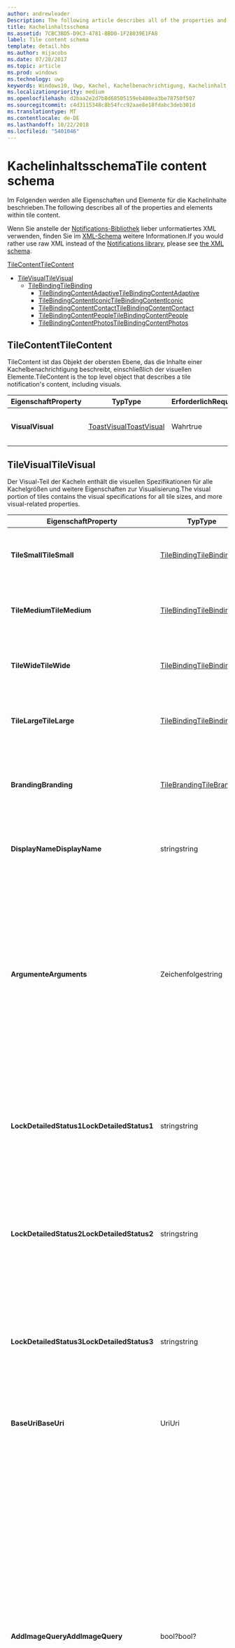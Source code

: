```yaml
---
author: andrewleader
Description: The following article describes all of the properties and elements within tile content.
title: Kachelinhaltsschema
ms.assetid: 7CBC3BD5-D9C3-4781-8BD0-1F28039E1FA8
label: Tile content schema
template: detail.hbs
ms.author: mijacobs
ms.date: 07/28/2017
ms.topic: article
ms.prod: windows
ms.technology: uwp
keywords: Windows10, Uwp, Kachel, Kachelbenachrichtigung, Kachelinhalt, Schema, Kachelnutzlast
ms.localizationpriority: medium
ms.openlocfilehash: d2baa2e2d7b8d68505159eb480ea3be78750f507
ms.sourcegitcommit: c4d3115348c8b54fcc92aae8e18fdabc3deb301d
ms.translationtype: MT
ms.contentlocale: de-DE
ms.lasthandoff: 10/22/2018
ms.locfileid: "5401046"
---
```

# <a name="tile-content-schema"></a><span data-ttu-id="f75ae-103">Kachelinhaltsschema</span><span class="sxs-lookup"><span data-stu-id="f75ae-103">Tile content schema</span></span>

 

<span data-ttu-id="f75ae-104">Im Folgenden werden alle Eigenschaften und Elemente für die Kachelinhalte beschrieben.</span><span class="sxs-lookup"><span data-stu-id="f75ae-104">The following describes all of the properties and elements within tile content.</span></span>

<span data-ttu-id="f75ae-105">Wenn Sie anstelle der [Notifications-Bibliothek](https://www.nuget.org/packages/Microsoft.Toolkit.Uwp.Notifications/) lieber unformatiertes XML verwenden, finden Sie im [XML-Schema](../tiles-and-notifications/adaptive-tiles-schema.md) weitere Informationen.</span><span class="sxs-lookup"><span data-stu-id="f75ae-105">If you would rather use raw XML instead of the [Notifications library](https://www.nuget.org/packages/Microsoft.Toolkit.Uwp.Notifications/), please see [the XML schema](../tiles-and-notifications/adaptive-tiles-schema.md).</span></span>

[<span data-ttu-id="f75ae-106">TileContent</span><span class="sxs-lookup"><span data-stu-id="f75ae-106">TileContent</span></span>](#tilecontent)
* [<span data-ttu-id="f75ae-107">TileVisual</span><span class="sxs-lookup"><span data-stu-id="f75ae-107">TileVisual</span></span>](#tilevisual)
  * [<span data-ttu-id="f75ae-108">TileBinding</span><span class="sxs-lookup"><span data-stu-id="f75ae-108">TileBinding</span></span>](#tilebinding)
    * [<span data-ttu-id="f75ae-109">TileBindingContentAdaptive</span><span class="sxs-lookup"><span data-stu-id="f75ae-109">TileBindingContentAdaptive</span></span>](#TileBindingContentAdaptive)
    * [<span data-ttu-id="f75ae-110">TileBindingContentIconic</span><span class="sxs-lookup"><span data-stu-id="f75ae-110">TileBindingContentIconic</span></span>](#TileBindingContentIconic)
    * [<span data-ttu-id="f75ae-111">TileBindingContentContact</span><span class="sxs-lookup"><span data-stu-id="f75ae-111">TileBindingContentContact</span></span>](#TileBindingContentContact)
    * [<span data-ttu-id="f75ae-112">TileBindingContentPeople</span><span class="sxs-lookup"><span data-stu-id="f75ae-112">TileBindingContentPeople</span></span>](#TileBindingContentPeople)
    * [<span data-ttu-id="f75ae-113">TileBindingContentPhotos</span><span class="sxs-lookup"><span data-stu-id="f75ae-113">TileBindingContentPhotos</span></span>](#TileBindingContentPhotos)


## <a name="tilecontent"></a><span data-ttu-id="f75ae-114">TileContent</span><span class="sxs-lookup"><span data-stu-id="f75ae-114">TileContent</span></span>
<span data-ttu-id="f75ae-115">TileContent ist das Objekt der obersten Ebene, das die Inhalte einer Kachelbenachrichtigung beschreibt, einschließlich der visuellen Elemente.</span><span class="sxs-lookup"><span data-stu-id="f75ae-115">TileContent is the top level object that describes a tile notification's content, including visuals.</span></span>

| <span data-ttu-id="f75ae-116">Eigenschaft</span><span class="sxs-lookup"><span data-stu-id="f75ae-116">Property</span></span> | <span data-ttu-id="f75ae-117">Typ</span><span class="sxs-lookup"><span data-stu-id="f75ae-117">Type</span></span> | <span data-ttu-id="f75ae-118">Erforderlich</span><span class="sxs-lookup"><span data-stu-id="f75ae-118">Required</span></span> | <span data-ttu-id="f75ae-119">Beschreibung</span><span class="sxs-lookup"><span data-stu-id="f75ae-119">Description</span></span> |
|---|---|---|---|
| **<span data-ttu-id="f75ae-120">Visual</span><span class="sxs-lookup"><span data-stu-id="f75ae-120">Visual</span></span>** | [<span data-ttu-id="f75ae-121">ToastVisual</span><span class="sxs-lookup"><span data-stu-id="f75ae-121">ToastVisual</span></span>](#tilevisual) | <span data-ttu-id="f75ae-122">Wahr</span><span class="sxs-lookup"><span data-stu-id="f75ae-122">true</span></span> | <span data-ttu-id="f75ae-123">Beschreibt den visuellen Teil der Kachelbenachrichtigung.</span><span class="sxs-lookup"><span data-stu-id="f75ae-123">Describes the visual portion of the tile notification.</span></span> |


## <a name="tilevisual"></a><span data-ttu-id="f75ae-124">TileVisual</span><span class="sxs-lookup"><span data-stu-id="f75ae-124">TileVisual</span></span>
<span data-ttu-id="f75ae-125">Der Visual-Teil der Kacheln enthält die visuellen Spezifikationen für alle Kachelgrößen und weitere Eigenschaften zur Visualisierung.</span><span class="sxs-lookup"><span data-stu-id="f75ae-125">The visual portion of tiles contains the visual specifications for all tile sizes, and more visual-related properties.</span></span>

| <span data-ttu-id="f75ae-126">Eigenschaft</span><span class="sxs-lookup"><span data-stu-id="f75ae-126">Property</span></span> | <span data-ttu-id="f75ae-127">Typ</span><span class="sxs-lookup"><span data-stu-id="f75ae-127">Type</span></span> | <span data-ttu-id="f75ae-128">Erforderlich</span><span class="sxs-lookup"><span data-stu-id="f75ae-128">Required</span></span> | <span data-ttu-id="f75ae-129">Beschreibung</span><span class="sxs-lookup"><span data-stu-id="f75ae-129">Description</span></span> |
|---|---|---|---|
| **<span data-ttu-id="f75ae-130">TileSmall</span><span class="sxs-lookup"><span data-stu-id="f75ae-130">TileSmall</span></span>** | [<span data-ttu-id="f75ae-131">TileBinding</span><span class="sxs-lookup"><span data-stu-id="f75ae-131">TileBinding</span></span>](#tilebinding) | <span data-ttu-id="f75ae-132">Falsch</span><span class="sxs-lookup"><span data-stu-id="f75ae-132">false</span></span> | <span data-ttu-id="f75ae-133">Geben Sie eine optionale Small-Bindung an, um die Inhalte für die Small-Kachelgröße anzugeben.</span><span class="sxs-lookup"><span data-stu-id="f75ae-133">Provide an optional small binding to specify content for the small tile size.</span></span> |
| **<span data-ttu-id="f75ae-134">TileMedium</span><span class="sxs-lookup"><span data-stu-id="f75ae-134">TileMedium</span></span>** | [<span data-ttu-id="f75ae-135">TileBinding</span><span class="sxs-lookup"><span data-stu-id="f75ae-135">TileBinding</span></span>](#tilebinding) | <span data-ttu-id="f75ae-136">Falsch</span><span class="sxs-lookup"><span data-stu-id="f75ae-136">false</span></span> | <span data-ttu-id="f75ae-137">Geben Sie eine optionale Medium-Bindung an, um die Inhalte für die Medium-Kachelgröße anzugeben.</span><span class="sxs-lookup"><span data-stu-id="f75ae-137">Provide an optional medium binding to specify content for the medium tile size.</span></span> |
| **<span data-ttu-id="f75ae-138">TileWide</span><span class="sxs-lookup"><span data-stu-id="f75ae-138">TileWide</span></span>** | [<span data-ttu-id="f75ae-139">TileBinding</span><span class="sxs-lookup"><span data-stu-id="f75ae-139">TileBinding</span></span>](#tilebinding) | <span data-ttu-id="f75ae-140">Falsch</span><span class="sxs-lookup"><span data-stu-id="f75ae-140">false</span></span> | <span data-ttu-id="f75ae-141">Geben Sie eine optionale Wide-Bindung an, um die Inhalte für die Wide-Kachelgröße anzugeben.</span><span class="sxs-lookup"><span data-stu-id="f75ae-141">Provide an optional wide binding to specify content for the wide tile size.</span></span> |
| **<span data-ttu-id="f75ae-142">TileLarge</span><span class="sxs-lookup"><span data-stu-id="f75ae-142">TileLarge</span></span>** | [<span data-ttu-id="f75ae-143">TileBinding</span><span class="sxs-lookup"><span data-stu-id="f75ae-143">TileBinding</span></span>](#tilebinding) | <span data-ttu-id="f75ae-144">Falsch</span><span class="sxs-lookup"><span data-stu-id="f75ae-144">false</span></span> | <span data-ttu-id="f75ae-145">Geben Sie eine optionale Large-Bindung an, um die Inhalte für die Large-Kachelgröße anzugeben.</span><span class="sxs-lookup"><span data-stu-id="f75ae-145">Provide an optional large binding to specify content for the large tile size.</span></span> |
| **<span data-ttu-id="f75ae-146">Branding</span><span class="sxs-lookup"><span data-stu-id="f75ae-146">Branding</span></span>** | [<span data-ttu-id="f75ae-147">TileBranding</span><span class="sxs-lookup"><span data-stu-id="f75ae-147">TileBranding</span></span>](#tilebranding) | <span data-ttu-id="f75ae-148">Falsch</span><span class="sxs-lookup"><span data-stu-id="f75ae-148">false</span></span> | <span data-ttu-id="f75ae-149">Die Form, die von der Kachel zum Anzeigen des Brands der App verwendet werden sollte.</span><span class="sxs-lookup"><span data-stu-id="f75ae-149">The form that the tile should use to display the app's brand.</span></span> <span data-ttu-id="f75ae-150">Erbt standardmäßig das Branding der Standardkachel.</span><span class="sxs-lookup"><span data-stu-id="f75ae-150">By default, inherits branding from the default tile.</span></span> |
| **<span data-ttu-id="f75ae-151">DisplayName</span><span class="sxs-lookup"><span data-stu-id="f75ae-151">DisplayName</span></span>** | <span data-ttu-id="f75ae-152">string</span><span class="sxs-lookup"><span data-stu-id="f75ae-152">string</span></span> | <span data-ttu-id="f75ae-153">Falsch</span><span class="sxs-lookup"><span data-stu-id="f75ae-153">false</span></span> | <span data-ttu-id="f75ae-154">Eine optionale Zeichenfolge zum Überschreiben des Anzeigenamens der Kachel beim Anzeigen dieser Benachrichtigung.</span><span class="sxs-lookup"><span data-stu-id="f75ae-154">An optional string to override the tile's display name while showing this notification.</span></span> |
| **<span data-ttu-id="f75ae-155">Argumente</span><span class="sxs-lookup"><span data-stu-id="f75ae-155">Arguments</span></span>** | <span data-ttu-id="f75ae-156">Zeichenfolge</span><span class="sxs-lookup"><span data-stu-id="f75ae-156">string</span></span> | <span data-ttu-id="f75ae-157">Falsch</span><span class="sxs-lookup"><span data-stu-id="f75ae-157">false</span></span> | <span data-ttu-id="f75ae-158">Neues im Anniversary Update: Von der App definierte Daten, die über die Eigenschaft TileActivatedInfo von LaunchActivatedEventArgs an die App zurückgegeben werden, wenn der Benutzer die App über die Live-Kachel startet.</span><span class="sxs-lookup"><span data-stu-id="f75ae-158">New in Anniversary Update: App-defined data that is passed back to your app via the TileActivatedInfo property on LaunchActivatedEventArgs when the user launches your app from the Live Tile.</span></span> <span data-ttu-id="f75ae-159">Dadurch wissen Sie, welche Kachelbenachrichtigung der Benutzer beim Tippen auf die Live-Kachel gesehen hat.</span><span class="sxs-lookup"><span data-stu-id="f75ae-159">This allows you to know which tile notifications your user saw when they tapped your Live Tile.</span></span> <span data-ttu-id="f75ae-160">Bei Geräten ohne Anniversary Update wird dies einfach ignoriert.</span><span class="sxs-lookup"><span data-stu-id="f75ae-160">On devices without the Anniversary Update, this will simply be ignored.</span></span> |
| **<span data-ttu-id="f75ae-161">LockDetailedStatus1</span><span class="sxs-lookup"><span data-stu-id="f75ae-161">LockDetailedStatus1</span></span>** | <span data-ttu-id="f75ae-162">string</span><span class="sxs-lookup"><span data-stu-id="f75ae-162">string</span></span> | <span data-ttu-id="f75ae-163">Falsch</span><span class="sxs-lookup"><span data-stu-id="f75ae-163">false</span></span> | <span data-ttu-id="f75ae-164">Wenn Sie dies angeben, müssen Sie auch eine TileWide-Bindung bereitstellen.</span><span class="sxs-lookup"><span data-stu-id="f75ae-164">If you specify this, you must also provide a TileWide binding.</span></span> <span data-ttu-id="f75ae-165">Dies ist die erste Zeile des Texts, der auf dem Sperrbildschirm angezeigt wird, wenn der Benutzer die Kachel der App als detaillierte Status-App ausgewählt hat.</span><span class="sxs-lookup"><span data-stu-id="f75ae-165">This is the first line of text that will be displayed on the lock screen if the user has selected your tile as their detailed status app.</span></span> |
| **<span data-ttu-id="f75ae-166">LockDetailedStatus2</span><span class="sxs-lookup"><span data-stu-id="f75ae-166">LockDetailedStatus2</span></span>** | <span data-ttu-id="f75ae-167">string</span><span class="sxs-lookup"><span data-stu-id="f75ae-167">string</span></span> | <span data-ttu-id="f75ae-168">Falsch</span><span class="sxs-lookup"><span data-stu-id="f75ae-168">false</span></span> | <span data-ttu-id="f75ae-169">Wenn Sie dies angeben, müssen Sie auch eine TileWide-Bindung bereitstellen.</span><span class="sxs-lookup"><span data-stu-id="f75ae-169">If you specify this, you must also provide a TileWide binding.</span></span> <span data-ttu-id="f75ae-170">Dies ist die zweite Zeile des Texts, der auf dem Sperrbildschirm angezeigt wird, wenn der Benutzer die Kachel der App als detaillierten Status-App ausgewählt hat.</span><span class="sxs-lookup"><span data-stu-id="f75ae-170">This is the second line of text that will be displayed on the lock screen if the user has selected your tile as their detailed status app.</span></span> |
| **<span data-ttu-id="f75ae-171">LockDetailedStatus3</span><span class="sxs-lookup"><span data-stu-id="f75ae-171">LockDetailedStatus3</span></span>** | <span data-ttu-id="f75ae-172">string</span><span class="sxs-lookup"><span data-stu-id="f75ae-172">string</span></span> | <span data-ttu-id="f75ae-173">Falsch</span><span class="sxs-lookup"><span data-stu-id="f75ae-173">false</span></span> | <span data-ttu-id="f75ae-174">Wenn Sie dies angeben, müssen Sie auch eine TileWide-Bindung bereitstellen.</span><span class="sxs-lookup"><span data-stu-id="f75ae-174">If you specify this, you must also provide a TileWide binding.</span></span> <span data-ttu-id="f75ae-175">Dies ist die dritte Zeile des Texts, der auf dem Sperrbildschirm angezeigt wird, wenn der Benutzer die Kachel der App als detaillierten Status-App ausgewählt hat.</span><span class="sxs-lookup"><span data-stu-id="f75ae-175">This is the third line of text that will be displayed on the lock screen if the user has selected your tile as their detailed status app.</span></span> |
| **<span data-ttu-id="f75ae-176">BaseUri</span><span class="sxs-lookup"><span data-stu-id="f75ae-176">BaseUri</span></span>** | <span data-ttu-id="f75ae-177">Uri</span><span class="sxs-lookup"><span data-stu-id="f75ae-177">Uri</span></span> | <span data-ttu-id="f75ae-178">Falsch</span><span class="sxs-lookup"><span data-stu-id="f75ae-178">false</span></span> | <span data-ttu-id="f75ae-179">Eine grundlegende Standard-URL, die mit relativen URLs in Bildquellattributen kombiniert wird.</span><span class="sxs-lookup"><span data-stu-id="f75ae-179">A default base URL that is combined with relative URLs in image source attributes.</span></span> |
| **<span data-ttu-id="f75ae-180">AddImageQuery</span><span class="sxs-lookup"><span data-stu-id="f75ae-180">AddImageQuery</span></span>** | <span data-ttu-id="f75ae-181">bool?</span><span class="sxs-lookup"><span data-stu-id="f75ae-181">bool?</span></span> | <span data-ttu-id="f75ae-182">Falsch</span><span class="sxs-lookup"><span data-stu-id="f75ae-182">false</span></span> | <span data-ttu-id="f75ae-183">Legen Sie den Wert auf „Wahr“ fest, um an die in der Popupbenachrichtigung angegebene Bild-URL eine Abfragezeichenfolge anzufügen.</span><span class="sxs-lookup"><span data-stu-id="f75ae-183">Set to "true" to allow Windows to append a query string to the image URL supplied in the toast notification.</span></span> <span data-ttu-id="f75ae-184">Verwenden Sie dieses Attribut, wenn Ihr Server Bilder hostet und Abfragezeichenfolgen verarbeiten kann, indem er entweder basierend auf den Abfragezeichenfolgen eine Bildvariante abruft oder die Abfragezeichenfolge ignoriert und das Bild wie angegeben ohne die Abfragezeichenfolge zurückgibt.</span><span class="sxs-lookup"><span data-stu-id="f75ae-184">Use this attribute if your server hosts images and can handle query strings, either by retrieving an image variant based on the query strings or by ignoring the query string and returning the image as specified without the query string.</span></span> <span data-ttu-id="f75ae-185">Diese Abfragezeichenfolge gibt Skalierung, Kontrasteinstellung und Sprache an. So wird beispielsweise ein in der Benachrichtigung angegebener Wert „www.website.com/images/hello.png“ zu „www.website.com/images/hello.png?ms-scale=100&ms-contrast=standard&ms-lang=en-us“</span><span class="sxs-lookup"><span data-stu-id="f75ae-185">This query string specifies scale, contrast setting, and language; for instance, a value of "www.website.com/images/hello.png" given in the notification becomes "www.website.com/images/hello.png?ms-scale=100&ms-contrast=standard&ms-lang=en-us"</span></span> |
| **<span data-ttu-id="f75ae-186">Sprache</span><span class="sxs-lookup"><span data-stu-id="f75ae-186">Language</span></span>**| <span data-ttu-id="f75ae-187">Zeichenfolge</span><span class="sxs-lookup"><span data-stu-id="f75ae-187">string</span></span> | <span data-ttu-id="f75ae-188">Falsch</span><span class="sxs-lookup"><span data-stu-id="f75ae-188">false</span></span> | <span data-ttu-id="f75ae-189">Das Zielgebietsschema der visuellen Nutzlast bei Verwendung lokalisierter Ressourcen, angegeben als BCP-47-Sprachtags wie z.B. „en-US“ oder „fr-FR“.</span><span class="sxs-lookup"><span data-stu-id="f75ae-189">The target locale of the visual payload when using localized resources, specified as BCP-47 language tags such as "en-US" or "fr-FR".</span></span> <span data-ttu-id="f75ae-190">Dieses Gebietsschema wird von jedem in der Bindung oder dem Text angegebenen Gebietsschema überschrieben.</span><span class="sxs-lookup"><span data-stu-id="f75ae-190">This locale is overridden by any locale specified in binding or text.</span></span> <span data-ttu-id="f75ae-191">Falls nicht angegeben, wird stattdessen das Gebietsschema des Systems verwendet.</span><span class="sxs-lookup"><span data-stu-id="f75ae-191">If not provided, the system locale will be used instead.</span></span> |


## <a name="tilebinding"></a><span data-ttu-id="f75ae-192">TileBinding</span><span class="sxs-lookup"><span data-stu-id="f75ae-192">TileBinding</span></span>
<span data-ttu-id="f75ae-193">Das Binding-Objekt enthält die visuellen Inhalte für eine bestimmte Kachelgröße.</span><span class="sxs-lookup"><span data-stu-id="f75ae-193">The binding object contains the visual content for a specific tile size.</span></span>

| <span data-ttu-id="f75ae-194">Eigenschaft</span><span class="sxs-lookup"><span data-stu-id="f75ae-194">Property</span></span> | <span data-ttu-id="f75ae-195">Typ</span><span class="sxs-lookup"><span data-stu-id="f75ae-195">Type</span></span> | <span data-ttu-id="f75ae-196">Erforderlich</span><span class="sxs-lookup"><span data-stu-id="f75ae-196">Required</span></span> | <span data-ttu-id="f75ae-197">Beschreibung</span><span class="sxs-lookup"><span data-stu-id="f75ae-197">Description</span></span> |
|---|---|---|---|
| **<span data-ttu-id="f75ae-198">Inhalt</span><span class="sxs-lookup"><span data-stu-id="f75ae-198">Content</span></span>** | [<span data-ttu-id="f75ae-199">ITileBindingContent</span><span class="sxs-lookup"><span data-stu-id="f75ae-199">ITileBindingContent</span></span>](#itilebindingcontent) | <span data-ttu-id="f75ae-200">Falsch</span><span class="sxs-lookup"><span data-stu-id="f75ae-200">false</span></span> | <span data-ttu-id="f75ae-201">Die visuellen Inhalte, die auf der Kachel angezeigt werden.</span><span class="sxs-lookup"><span data-stu-id="f75ae-201">The visual content to display on the tile.</span></span> <span data-ttu-id="f75ae-202">[TileBindingContentAdaptive](#tilebindingcontentadaptive), [TileBindingContentIconic](#TileBindingContentIconic), [TileBindingContentContact](#TileBindingContentContact), [TileBindingContentPeople](#TileBindingContentPeople) oder [TileBindingContentPhotos](#TileBindingContentPhotos).</span><span class="sxs-lookup"><span data-stu-id="f75ae-202">One of [TileBindingContentAdaptive](#tilebindingcontentadaptive), [TileBindingContentIconic](#TileBindingContentIconic), [TileBindingContentContact](#TileBindingContentContact), [TileBindingContentPeople](#TileBindingContentPeople), or [TileBindingContentPhotos](#TileBindingContentPhotos).</span></span> |
| **<span data-ttu-id="f75ae-203">Branding</span><span class="sxs-lookup"><span data-stu-id="f75ae-203">Branding</span></span>** | [<span data-ttu-id="f75ae-204">TileBranding</span><span class="sxs-lookup"><span data-stu-id="f75ae-204">TileBranding</span></span>](#tilebranding) | <span data-ttu-id="f75ae-205">Falsch</span><span class="sxs-lookup"><span data-stu-id="f75ae-205">false</span></span> | <span data-ttu-id="f75ae-206">Die Form, die von der Kachel zum Anzeigen des Brands der App verwendet werden sollte.</span><span class="sxs-lookup"><span data-stu-id="f75ae-206">The form that the tile should use to display the app's brand.</span></span> <span data-ttu-id="f75ae-207">Erbt standardmäßig das Branding der Standardkachel.</span><span class="sxs-lookup"><span data-stu-id="f75ae-207">By default, inherits branding from the default tile.</span></span> |
| **<span data-ttu-id="f75ae-208">DisplayName</span><span class="sxs-lookup"><span data-stu-id="f75ae-208">DisplayName</span></span>** | <span data-ttu-id="f75ae-209">string</span><span class="sxs-lookup"><span data-stu-id="f75ae-209">string</span></span> | <span data-ttu-id="f75ae-210">Falsch</span><span class="sxs-lookup"><span data-stu-id="f75ae-210">false</span></span> | <span data-ttu-id="f75ae-211">Eine optionale Zeichenfolge zum Überschreiben des Anzeigenamens der Kachel für diese Kachelgröße.</span><span class="sxs-lookup"><span data-stu-id="f75ae-211">An optional string to override the tile's display name for this tile size.</span></span> |
| **<span data-ttu-id="f75ae-212">Argumente</span><span class="sxs-lookup"><span data-stu-id="f75ae-212">Arguments</span></span>** | <span data-ttu-id="f75ae-213">Zeichenfolge</span><span class="sxs-lookup"><span data-stu-id="f75ae-213">string</span></span> | <span data-ttu-id="f75ae-214">Falsch</span><span class="sxs-lookup"><span data-stu-id="f75ae-214">false</span></span> | <span data-ttu-id="f75ae-215">Neues im Anniversary Update: Von der App definierte Daten, die über die Eigenschaft TileActivatedInfo von LaunchActivatedEventArgs an die App zurückgegeben werden, wenn der Benutzer die App über die Live-Kachel startet.</span><span class="sxs-lookup"><span data-stu-id="f75ae-215">New in Anniversary Update: App-defined data that is passed back to your app via the TileActivatedInfo property on LaunchActivatedEventArgs when the user launches your app from the Live Tile.</span></span> <span data-ttu-id="f75ae-216">Dadurch wissen Sie, welche Kachelbenachrichtigung der Benutzer beim Tippen auf die Live-Kachel gesehen hat.</span><span class="sxs-lookup"><span data-stu-id="f75ae-216">This allows you to know which tile notifications your user saw when they tapped your Live Tile.</span></span> <span data-ttu-id="f75ae-217">Bei Geräten ohne Anniversary Update wird dies einfach ignoriert.</span><span class="sxs-lookup"><span data-stu-id="f75ae-217">On devices without the Anniversary Update, this will simply be ignored.</span></span> |
| **<span data-ttu-id="f75ae-218">BaseUri</span><span class="sxs-lookup"><span data-stu-id="f75ae-218">BaseUri</span></span>** | <span data-ttu-id="f75ae-219">Uri</span><span class="sxs-lookup"><span data-stu-id="f75ae-219">Uri</span></span> | <span data-ttu-id="f75ae-220">Falsch</span><span class="sxs-lookup"><span data-stu-id="f75ae-220">false</span></span> | <span data-ttu-id="f75ae-221">Eine grundlegende Standard-URL, die mit relativen URLs in Bildquellattributen kombiniert wird.</span><span class="sxs-lookup"><span data-stu-id="f75ae-221">A default base URL that is combined with relative URLs in image source attributes.</span></span> |
| **<span data-ttu-id="f75ae-222">AddImageQuery</span><span class="sxs-lookup"><span data-stu-id="f75ae-222">AddImageQuery</span></span>** | <span data-ttu-id="f75ae-223">bool?</span><span class="sxs-lookup"><span data-stu-id="f75ae-223">bool?</span></span> | <span data-ttu-id="f75ae-224">Falsch</span><span class="sxs-lookup"><span data-stu-id="f75ae-224">false</span></span> | <span data-ttu-id="f75ae-225">Legen Sie den Wert auf „Wahr“ fest, um an die in der Popupbenachrichtigung angegebene Bild-URL eine Abfragezeichenfolge anzufügen.</span><span class="sxs-lookup"><span data-stu-id="f75ae-225">Set to "true" to allow Windows to append a query string to the image URL supplied in the toast notification.</span></span> <span data-ttu-id="f75ae-226">Verwenden Sie dieses Attribut, wenn Ihr Server Bilder hostet und Abfragezeichenfolgen verarbeiten kann, indem er entweder basierend auf den Abfragezeichenfolgen eine Bildvariante abruft oder die Abfragezeichenfolge ignoriert und das Bild wie angegeben ohne die Abfragezeichenfolge zurückgibt.</span><span class="sxs-lookup"><span data-stu-id="f75ae-226">Use this attribute if your server hosts images and can handle query strings, either by retrieving an image variant based on the query strings or by ignoring the query string and returning the image as specified without the query string.</span></span> <span data-ttu-id="f75ae-227">Diese Abfragezeichenfolge gibt Skalierung, Kontrasteinstellung und Sprache an. So wird beispielsweise ein in der Benachrichtigung angegebener Wert „www.website.com/images/hello.png“ zu „www.website.com/images/hello.png?ms-scale=100&ms-contrast=standard&ms-lang=en-us“</span><span class="sxs-lookup"><span data-stu-id="f75ae-227">This query string specifies scale, contrast setting, and language; for instance, a value of "www.website.com/images/hello.png" given in the notification becomes "www.website.com/images/hello.png?ms-scale=100&ms-contrast=standard&ms-lang=en-us"</span></span> |
| **<span data-ttu-id="f75ae-228">Sprache</span><span class="sxs-lookup"><span data-stu-id="f75ae-228">Language</span></span>**| <span data-ttu-id="f75ae-229">Zeichenfolge</span><span class="sxs-lookup"><span data-stu-id="f75ae-229">string</span></span> | <span data-ttu-id="f75ae-230">Falsch</span><span class="sxs-lookup"><span data-stu-id="f75ae-230">false</span></span> | <span data-ttu-id="f75ae-231">Das Zielgebietsschema der visuellen Nutzlast bei Verwendung lokalisierter Ressourcen, angegeben als BCP-47-Sprachtags wie z.B. „en-US“ oder „fr-FR“.</span><span class="sxs-lookup"><span data-stu-id="f75ae-231">The target locale of the visual payload when using localized resources, specified as BCP-47 language tags such as "en-US" or "fr-FR".</span></span> <span data-ttu-id="f75ae-232">Dieses Gebietsschema wird von jedem in der Bindung oder dem Text angegebenen Gebietsschema überschrieben.</span><span class="sxs-lookup"><span data-stu-id="f75ae-232">This locale is overridden by any locale specified in binding or text.</span></span> <span data-ttu-id="f75ae-233">Falls nicht angegeben, wird stattdessen das Gebietsschema des Systems verwendet.</span><span class="sxs-lookup"><span data-stu-id="f75ae-233">If not provided, the system locale will be used instead.</span></span> |


## <a name="itilebindingcontent"></a><span data-ttu-id="f75ae-234">ITileBindingContent</span><span class="sxs-lookup"><span data-stu-id="f75ae-234">ITileBindingContent</span></span>
<span data-ttu-id="f75ae-235">Markierungsschnittstelle für die Kachel-Bindungsinhalte.</span><span class="sxs-lookup"><span data-stu-id="f75ae-235">Marker interface for tile binding content.</span></span> <span data-ttu-id="f75ae-236">Dient zum Festlegen der visuellen Objekte der Kachel in adaptiven Vorlagen oder einer der speziellen Vorlagen.</span><span class="sxs-lookup"><span data-stu-id="f75ae-236">These let you choose what you want to specify your tile visuals in - Adaptive, or one of the special templates.</span></span>

| <span data-ttu-id="f75ae-237">Implementierungen</span><span class="sxs-lookup"><span data-stu-id="f75ae-237">Implementations</span></span> |
| --- |
| [<span data-ttu-id="f75ae-238">TileBindingContentAdaptive</span><span class="sxs-lookup"><span data-stu-id="f75ae-238">TileBindingContentAdaptive</span></span>](#TileBindingContentAdaptive) |
| [<span data-ttu-id="f75ae-239">TileBindingContentIconic</span><span class="sxs-lookup"><span data-stu-id="f75ae-239">TileBindingContentIconic</span></span>](#TileBindingContentIconic) |
| [<span data-ttu-id="f75ae-240">TileBindingContentContact</span><span class="sxs-lookup"><span data-stu-id="f75ae-240">TileBindingContentContact</span></span>](#TileBindingContentContact) |
| [<span data-ttu-id="f75ae-241">TileBindingContentPeople</span><span class="sxs-lookup"><span data-stu-id="f75ae-241">TileBindingContentPeople</span></span>](#TileBindingContentPeople) |
| [<span data-ttu-id="f75ae-242">TileBindingContentPhotos</span><span class="sxs-lookup"><span data-stu-id="f75ae-242">TileBindingContentPhotos</span></span>](#TileBindingContentPhotos) |


## <a name="tilebindingcontentadaptive"></a><span data-ttu-id="f75ae-243">TileBindingContentAdaptive</span><span class="sxs-lookup"><span data-stu-id="f75ae-243">TileBindingContentAdaptive</span></span>
<span data-ttu-id="f75ae-244">Für alle Größe unterstützt.</span><span class="sxs-lookup"><span data-stu-id="f75ae-244">Supported on all sizes.</span></span> <span data-ttu-id="f75ae-245">Dies ist die empfohlene Methode zum Festlegen der Kachelinhalte.</span><span class="sxs-lookup"><span data-stu-id="f75ae-245">This is the recommended way of specifying your tile content.</span></span> <span data-ttu-id="f75ae-246">Vorlagen für adaptive Kacheln sind in Windows10 neu. Sie können eine Vielzahl von benutzerdefinierten Kacheln über Vorlagen für adaptive Kacheln erstellen.</span><span class="sxs-lookup"><span data-stu-id="f75ae-246">Adaptive Tile templates new in Windows 10, and you can create a wide variety of custom tiles through adaptive.</span></span>

| <span data-ttu-id="f75ae-247">Eigenschaft</span><span class="sxs-lookup"><span data-stu-id="f75ae-247">Property</span></span> | <span data-ttu-id="f75ae-248">Typ</span><span class="sxs-lookup"><span data-stu-id="f75ae-248">Type</span></span> | <span data-ttu-id="f75ae-249">Erforderlich</span><span class="sxs-lookup"><span data-stu-id="f75ae-249">Required</span></span> | <span data-ttu-id="f75ae-250">Beschreibung</span><span class="sxs-lookup"><span data-stu-id="f75ae-250">Description</span></span> |
|---|---|---|---|
| **<span data-ttu-id="f75ae-251">Untergeordnete Elemente</span><span class="sxs-lookup"><span data-stu-id="f75ae-251">Children</span></span>** | <span data-ttu-id="f75ae-252">IList<[ITileBindingContentAdaptiveChild](#ITileBindingContentAdaptiveChild)></span><span class="sxs-lookup"><span data-stu-id="f75ae-252">IList<[ITileBindingContentAdaptiveChild](#ITileBindingContentAdaptiveChild)></span></span> | <span data-ttu-id="f75ae-253">Falsch</span><span class="sxs-lookup"><span data-stu-id="f75ae-253">false</span></span> | <span data-ttu-id="f75ae-254">Die visuellen Inline-Elemente.</span><span class="sxs-lookup"><span data-stu-id="f75ae-254">The inline visual elements.</span></span> <span data-ttu-id="f75ae-255">Es können [AdaptiveText](#adaptivetext)-, [AdaptiveImage](#adaptiveimage)- und [AdaptiveGroup](#adaptivegroup)-Objekte hinzugefügt werden.</span><span class="sxs-lookup"><span data-stu-id="f75ae-255">[AdaptiveText](#adaptivetext), [AdaptiveImage](#adaptiveimage), and [AdaptiveGroup](#adaptivegroup) objects can be added.</span></span> <span data-ttu-id="f75ae-256">Die untergeordneten Elemente werden als vertikales StackPanel angezeigt.</span><span class="sxs-lookup"><span data-stu-id="f75ae-256">The children are displayed in a vertical StackPanel fashion.</span></span> |
| **<span data-ttu-id="f75ae-257">BackgroundImage</span><span class="sxs-lookup"><span data-stu-id="f75ae-257">BackgroundImage</span></span>** | [<span data-ttu-id="f75ae-258">TileBackgroundImage</span><span class="sxs-lookup"><span data-stu-id="f75ae-258">TileBackgroundImage</span></span>](#tilebackgroundimage) | <span data-ttu-id="f75ae-259">Falsch</span><span class="sxs-lookup"><span data-stu-id="f75ae-259">false</span></span> | <span data-ttu-id="f75ae-260">Ein optionales Hintergrundbild, das randlos hinter den Kachelinhalten angezeigt wird.</span><span class="sxs-lookup"><span data-stu-id="f75ae-260">An optional background image that gets displayed behind all the Tile content, full bleed.</span></span> |
| **<span data-ttu-id="f75ae-261">PeekImage</span><span class="sxs-lookup"><span data-stu-id="f75ae-261">PeekImage</span></span>** | [<span data-ttu-id="f75ae-262">TilePeekImage</span><span class="sxs-lookup"><span data-stu-id="f75ae-262">TilePeekImage</span></span>](#tilepeekimage) | <span data-ttu-id="f75ae-263">Falsch</span><span class="sxs-lookup"><span data-stu-id="f75ae-263">false</span></span> | <span data-ttu-id="f75ae-264">Ein optionales Vorschaubild, das von oben in die Kachel hineingleitet.</span><span class="sxs-lookup"><span data-stu-id="f75ae-264">An optional peek image that animates in from the top of the Tile.</span></span> |
| **<span data-ttu-id="f75ae-265">TextStacking</span><span class="sxs-lookup"><span data-stu-id="f75ae-265">TextStacking</span></span>** | [<span data-ttu-id="f75ae-266">TileTextStacking</span><span class="sxs-lookup"><span data-stu-id="f75ae-266">TileTextStacking</span></span>](#tiletextstacking) | <span data-ttu-id="f75ae-267">Falsch</span><span class="sxs-lookup"><span data-stu-id="f75ae-267">false</span></span> | <span data-ttu-id="f75ae-268">Steuert den gestapelten Text (vertikale Ausrichtung) der untergeordneten Inhalte als Ganzes.</span><span class="sxs-lookup"><span data-stu-id="f75ae-268">Controls the text stacking (vertical alignment) of the children content as a whole.</span></span> |


## <a name="adaptivetext"></a><span data-ttu-id="f75ae-269">AdaptiveText</span><span class="sxs-lookup"><span data-stu-id="f75ae-269">AdaptiveText</span></span>
<span data-ttu-id="f75ae-270">Ein adaptives Textelement.</span><span class="sxs-lookup"><span data-stu-id="f75ae-270">An adaptive text element.</span></span>

| <span data-ttu-id="f75ae-271">Eigenschaft</span><span class="sxs-lookup"><span data-stu-id="f75ae-271">Property</span></span> | <span data-ttu-id="f75ae-272">Typ</span><span class="sxs-lookup"><span data-stu-id="f75ae-272">Type</span></span> | <span data-ttu-id="f75ae-273">Erforderlich</span><span class="sxs-lookup"><span data-stu-id="f75ae-273">Required</span></span> |<span data-ttu-id="f75ae-274">Beschreibung</span><span class="sxs-lookup"><span data-stu-id="f75ae-274">Description</span></span> |
|---|---|---|---|
| **<span data-ttu-id="f75ae-275">Text</span><span class="sxs-lookup"><span data-stu-id="f75ae-275">Text</span></span>** | <span data-ttu-id="f75ae-276">Zeichenfolge</span><span class="sxs-lookup"><span data-stu-id="f75ae-276">string</span></span> | <span data-ttu-id="f75ae-277">Falsch</span><span class="sxs-lookup"><span data-stu-id="f75ae-277">false</span></span> | <span data-ttu-id="f75ae-278">Der Text, der angezeigt werden soll.</span><span class="sxs-lookup"><span data-stu-id="f75ae-278">The text to display.</span></span> |
| **<span data-ttu-id="f75ae-279">HintStyle</span><span class="sxs-lookup"><span data-stu-id="f75ae-279">HintStyle</span></span>** | [<span data-ttu-id="f75ae-280">AdaptiveTextStyle</span><span class="sxs-lookup"><span data-stu-id="f75ae-280">AdaptiveTextStyle</span></span>](#adaptivetextstyle) | <span data-ttu-id="f75ae-281">Falsch</span><span class="sxs-lookup"><span data-stu-id="f75ae-281">false</span></span> | <span data-ttu-id="f75ae-282">Der Stil steuert den Schriftgrad, die Schriftbreite und die Deckkraft des Texts.</span><span class="sxs-lookup"><span data-stu-id="f75ae-282">The style controls the text's font size, weight, and opacity.</span></span> |
| **<span data-ttu-id="f75ae-283">HintWrap</span><span class="sxs-lookup"><span data-stu-id="f75ae-283">HintWrap</span></span>** | <span data-ttu-id="f75ae-284">bool?</span><span class="sxs-lookup"><span data-stu-id="f75ae-284">bool?</span></span> | <span data-ttu-id="f75ae-285">Falsch</span><span class="sxs-lookup"><span data-stu-id="f75ae-285">false</span></span> | <span data-ttu-id="f75ae-286">Legen Sie diese Option auf „Wahr“ fest, um Textumbruch zu aktivieren.</span><span class="sxs-lookup"><span data-stu-id="f75ae-286">Set this to true to enable text wrapping.</span></span> <span data-ttu-id="f75ae-287">Der Standardwert ist „Falsch“.</span><span class="sxs-lookup"><span data-stu-id="f75ae-287">Default to false.</span></span> |
| **<span data-ttu-id="f75ae-288">HintMaxLines</span><span class="sxs-lookup"><span data-stu-id="f75ae-288">HintMaxLines</span></span>** | <span data-ttu-id="f75ae-289">int?</span><span class="sxs-lookup"><span data-stu-id="f75ae-289">int?</span></span> | <span data-ttu-id="f75ae-290">Falsch</span><span class="sxs-lookup"><span data-stu-id="f75ae-290">false</span></span> | <span data-ttu-id="f75ae-291">Die maximale Anzahl der Zeilen, die das Textelement anzeigen darf.</span><span class="sxs-lookup"><span data-stu-id="f75ae-291">The maximum number of lines the text element is allowed to display.</span></span> |
| **<span data-ttu-id="f75ae-292">HintMinLines</span><span class="sxs-lookup"><span data-stu-id="f75ae-292">HintMinLines</span></span>** | <span data-ttu-id="f75ae-293">int?</span><span class="sxs-lookup"><span data-stu-id="f75ae-293">int?</span></span> | <span data-ttu-id="f75ae-294">Falsch</span><span class="sxs-lookup"><span data-stu-id="f75ae-294">false</span></span> | <span data-ttu-id="f75ae-295">Die Mindestanzahl der Zeilen, die das Textelement anzeigen muss.</span><span class="sxs-lookup"><span data-stu-id="f75ae-295">The minimum number of lines the text element must display.</span></span> |
| **<span data-ttu-id="f75ae-296">HintAlign</span><span class="sxs-lookup"><span data-stu-id="f75ae-296">HintAlign</span></span>** | [<span data-ttu-id="f75ae-297">AdaptiveTextAlign</span><span class="sxs-lookup"><span data-stu-id="f75ae-297">AdaptiveTextAlign</span></span>](#adaptivetextalign) | <span data-ttu-id="f75ae-298">Falsch</span><span class="sxs-lookup"><span data-stu-id="f75ae-298">false</span></span> | <span data-ttu-id="f75ae-299">Die horizontale Ausrichtung des Texts.</span><span class="sxs-lookup"><span data-stu-id="f75ae-299">The horizontal alignment of the text.</span></span> |
| **<span data-ttu-id="f75ae-300">Language</span><span class="sxs-lookup"><span data-stu-id="f75ae-300">Language</span></span>** | <span data-ttu-id="f75ae-301">Zeichenfolge</span><span class="sxs-lookup"><span data-stu-id="f75ae-301">string</span></span> | <span data-ttu-id="f75ae-302">Falsch</span><span class="sxs-lookup"><span data-stu-id="f75ae-302">false</span></span> | <span data-ttu-id="f75ae-303">Das Zielgebietsschema der XML-Nutzlast, angegeben als BCP-47-Sprachtags wie z.B. „ en-US“ oder „fr-FR“.</span><span class="sxs-lookup"><span data-stu-id="f75ae-303">The target locale of the XML payload, specified as a BCP-47 language tags such as "en-US" or "fr-FR".</span></span> <span data-ttu-id="f75ae-304">Das hier angegebene Gebietsschema überschreibt jedes andere– etwa in der Bindung oder im visuellen Element– angegebene Gebietsschema.</span><span class="sxs-lookup"><span data-stu-id="f75ae-304">The locale specified here overrides any other specified locale, such as that in binding or visual.</span></span> <span data-ttu-id="f75ae-305">Wenn dieser Wert eine Literalzeichenfolge ist, wird für dieses Attribut standardmäßig die Sprache der Benutzeroberfläche des Benutzers verwendet.</span><span class="sxs-lookup"><span data-stu-id="f75ae-305">If this value is a literal string, this attribute defaults to the user's UI language.</span></span> <span data-ttu-id="f75ae-306">Wenn dieser Wert ein Zeichenfolgenverweis ist, wird für dieses Attribut standardmäßig das Gebietsschema verwendet, das beim Auflösen der Zeichenfolge von Windows-Runtime ausgewählt wurde.</span><span class="sxs-lookup"><span data-stu-id="f75ae-306">If this value is a string reference, this attribute defaults to the locale chosen by Windows Runtime in resolving the string.</span></span> |


### <a name="adaptivetextstyle"></a><span data-ttu-id="f75ae-307">AdaptiveTextStyle</span><span class="sxs-lookup"><span data-stu-id="f75ae-307">AdaptiveTextStyle</span></span>
<span data-ttu-id="f75ae-308">Textstil steuert Schriftgrad, Schriftbreite und Deckkraft.</span><span class="sxs-lookup"><span data-stu-id="f75ae-308">Text style controls font size, weight, and opacity.</span></span> <span data-ttu-id="f75ae-309">Dezente Deckkraft ist 60% undurchsichtig.</span><span class="sxs-lookup"><span data-stu-id="f75ae-309">Subtle opacity is 60% opaque.</span></span>

| <span data-ttu-id="f75ae-310">Wert</span><span class="sxs-lookup"><span data-stu-id="f75ae-310">Value</span></span> | <span data-ttu-id="f75ae-311">Bedeutung</span><span class="sxs-lookup"><span data-stu-id="f75ae-311">Meaning</span></span> |
|---|---|
| **<span data-ttu-id="f75ae-312">Standardwert</span><span class="sxs-lookup"><span data-stu-id="f75ae-312">Default</span></span>** | <span data-ttu-id="f75ae-313">Standardwert.</span><span class="sxs-lookup"><span data-stu-id="f75ae-313">Default value.</span></span> <span data-ttu-id="f75ae-314">Stil wird durch den Renderer bestimmt.</span><span class="sxs-lookup"><span data-stu-id="f75ae-314">Style is determined by the renderer.</span></span> |
| **<span data-ttu-id="f75ae-315">Untertitel für Hörgeschädigte</span><span class="sxs-lookup"><span data-stu-id="f75ae-315">Caption</span></span>** | <span data-ttu-id="f75ae-316">Kleiner als Schriftgrad des Absatzes.</span><span class="sxs-lookup"><span data-stu-id="f75ae-316">Smaller than paragraph font size.</span></span> |
| **<span data-ttu-id="f75ae-317">CaptionSubtle</span><span class="sxs-lookup"><span data-stu-id="f75ae-317">CaptionSubtle</span></span>** | <span data-ttu-id="f75ae-318">Identisch mit „Untertitel für Hörgeschädigte“, aber mit dezenter Deckkraft.</span><span class="sxs-lookup"><span data-stu-id="f75ae-318">Same as Caption but with subtle opacity.</span></span> |
| **<span data-ttu-id="f75ae-319">Textkörper</span><span class="sxs-lookup"><span data-stu-id="f75ae-319">Body</span></span>** | <span data-ttu-id="f75ae-320">Schriftgrad des Absatzes.</span><span class="sxs-lookup"><span data-stu-id="f75ae-320">Paragraph font size.</span></span> |
| **<span data-ttu-id="f75ae-321">bodySubtle</span><span class="sxs-lookup"><span data-stu-id="f75ae-321">BodySubtle</span></span>** | <span data-ttu-id="f75ae-322">Identisch mit „Textkörper“, aber mit dezenter Deckkraft.</span><span class="sxs-lookup"><span data-stu-id="f75ae-322">Same as Body but with subtle opacity.</span></span> |
| **<span data-ttu-id="f75ae-323">Basis</span><span class="sxs-lookup"><span data-stu-id="f75ae-323">Base</span></span>** | <span data-ttu-id="f75ae-324">Schriftgrad des Absatzes, fette Schriftbreite.</span><span class="sxs-lookup"><span data-stu-id="f75ae-324">Paragraph font size, bold weight.</span></span> <span data-ttu-id="f75ae-325">Im Wesentlichen die fettgedruckte Version des Textkörpers.</span><span class="sxs-lookup"><span data-stu-id="f75ae-325">Essentially the bold version of Body.</span></span> |
| **<span data-ttu-id="f75ae-326">BaseSubtle</span><span class="sxs-lookup"><span data-stu-id="f75ae-326">BaseSubtle</span></span>** | <span data-ttu-id="f75ae-327">Identisch mit „Basis“, aber mit dezenter Deckkraft.</span><span class="sxs-lookup"><span data-stu-id="f75ae-327">Same as Base but with subtle opacity.</span></span> |
| **<span data-ttu-id="f75ae-328">Untertitel</span><span class="sxs-lookup"><span data-stu-id="f75ae-328">Subtitle</span></span>** | <span data-ttu-id="f75ae-329">H4-Schriftgrad.</span><span class="sxs-lookup"><span data-stu-id="f75ae-329">H4 font size.</span></span> |
| **<span data-ttu-id="f75ae-330">SubtitleSubtle</span><span class="sxs-lookup"><span data-stu-id="f75ae-330">SubtitleSubtle</span></span>** | <span data-ttu-id="f75ae-331">Identisch mit „Untertitel“, aber mit dezenter Deckkraft.</span><span class="sxs-lookup"><span data-stu-id="f75ae-331">Same as Subtitle but with subtle opacity.</span></span> |
| **<span data-ttu-id="f75ae-332">Titel</span><span class="sxs-lookup"><span data-stu-id="f75ae-332">Title</span></span>** | <span data-ttu-id="f75ae-333">H3-Schriftgrad.</span><span class="sxs-lookup"><span data-stu-id="f75ae-333">H3 font size.</span></span> |
| **<span data-ttu-id="f75ae-334">TitleSubtle</span><span class="sxs-lookup"><span data-stu-id="f75ae-334">TitleSubtle</span></span>** | <span data-ttu-id="f75ae-335">Identisch mit „Titel“, aber mit dezenter Deckkraft.</span><span class="sxs-lookup"><span data-stu-id="f75ae-335">Same as Title but with subtle opacity.</span></span> |
| **<span data-ttu-id="f75ae-336">TitleNumeral</span><span class="sxs-lookup"><span data-stu-id="f75ae-336">TitleNumeral</span></span>** | <span data-ttu-id="f75ae-337">Identisch mit „Titel“, aber ohne Abstand nach oben/unten.</span><span class="sxs-lookup"><span data-stu-id="f75ae-337">Same as Title but with top/bottom padding removed.</span></span> |
| **<span data-ttu-id="f75ae-338">Unterüberschrift</span><span class="sxs-lookup"><span data-stu-id="f75ae-338">Subheader</span></span>** | <span data-ttu-id="f75ae-339">H2-Schriftgrad.</span><span class="sxs-lookup"><span data-stu-id="f75ae-339">H2 font size.</span></span> |
| **<span data-ttu-id="f75ae-340">SubheaderSubtle</span><span class="sxs-lookup"><span data-stu-id="f75ae-340">SubheaderSubtle</span></span>** | <span data-ttu-id="f75ae-341">Identisch mit „Unterüberschrift“, aber mit dezenter Deckkraft.</span><span class="sxs-lookup"><span data-stu-id="f75ae-341">Same as Subheader but with subtle opacity.</span></span> |
| **<span data-ttu-id="f75ae-342">SubheaderNumeral</span><span class="sxs-lookup"><span data-stu-id="f75ae-342">SubheaderNumeral</span></span>** | <span data-ttu-id="f75ae-343">Identisch mit „Unterüberschrift“, aber ohne Abstand nach oben/unten.</span><span class="sxs-lookup"><span data-stu-id="f75ae-343">Same as Subheader but with top/bottom padding removed.</span></span> |
| **<span data-ttu-id="f75ae-344">Kopfzeile</span><span class="sxs-lookup"><span data-stu-id="f75ae-344">Header</span></span>** | <span data-ttu-id="f75ae-345">H1-Schriftgrad.</span><span class="sxs-lookup"><span data-stu-id="f75ae-345">H1 font size.</span></span> |
| **<span data-ttu-id="f75ae-346">HeaderSubtle</span><span class="sxs-lookup"><span data-stu-id="f75ae-346">HeaderSubtle</span></span>** | <span data-ttu-id="f75ae-347">Identisch mit „Kopfzeile“, aber mit dezenter Deckkraft.</span><span class="sxs-lookup"><span data-stu-id="f75ae-347">Same as Header but with subtle opacity.</span></span> |
| **<span data-ttu-id="f75ae-348">HeaderNumeral</span><span class="sxs-lookup"><span data-stu-id="f75ae-348">HeaderNumeral</span></span>** | <span data-ttu-id="f75ae-349">Identisch mit „Kopfzeile“, aber ohne Abstand nach oben/unten.</span><span class="sxs-lookup"><span data-stu-id="f75ae-349">Same as Header but with top/bottom padding removed.</span></span> |


### <a name="adaptivetextalign"></a><span data-ttu-id="f75ae-350">AdaptiveTextAlign</span><span class="sxs-lookup"><span data-stu-id="f75ae-350">AdaptiveTextAlign</span></span>
<span data-ttu-id="f75ae-351">Steuert die horizontale Ausrichtung des Texts.</span><span class="sxs-lookup"><span data-stu-id="f75ae-351">Controls the horizontal alignmen of text.</span></span>

| <span data-ttu-id="f75ae-352">Wert</span><span class="sxs-lookup"><span data-stu-id="f75ae-352">Value</span></span> | <span data-ttu-id="f75ae-353">Bedeutung</span><span class="sxs-lookup"><span data-stu-id="f75ae-353">Meaning</span></span> |
|---|---|
| **<span data-ttu-id="f75ae-354">Standardwert</span><span class="sxs-lookup"><span data-stu-id="f75ae-354">Default</span></span>** | <span data-ttu-id="f75ae-355">Standardwert.</span><span class="sxs-lookup"><span data-stu-id="f75ae-355">Default value.</span></span> <span data-ttu-id="f75ae-356">Ausrichtung wird automatisch vom Renderer bestimmt.</span><span class="sxs-lookup"><span data-stu-id="f75ae-356">Alignment is automatically determined by the renderer.</span></span> |
| **<span data-ttu-id="f75ae-357">Auto</span><span class="sxs-lookup"><span data-stu-id="f75ae-357">Auto</span></span>** | <span data-ttu-id="f75ae-358">Ausrichtung durch die aktuelle Sprache und Kultur bestimmt.</span><span class="sxs-lookup"><span data-stu-id="f75ae-358">Alignment determined by the current language and culture.</span></span> |
| **<span data-ttu-id="f75ae-359">Links</span><span class="sxs-lookup"><span data-stu-id="f75ae-359">Left</span></span>** | <span data-ttu-id="f75ae-360">Den Text horizontal linksbündig ausrichten.</span><span class="sxs-lookup"><span data-stu-id="f75ae-360">Horizontally align the text to the left.</span></span> |
| **<span data-ttu-id="f75ae-361">Mitte</span><span class="sxs-lookup"><span data-stu-id="f75ae-361">Center</span></span>** | <span data-ttu-id="f75ae-362">Den Text horizontal zentrieren.</span><span class="sxs-lookup"><span data-stu-id="f75ae-362">Horizontally align the text in the center.</span></span> |
| **<span data-ttu-id="f75ae-363">Rechts</span><span class="sxs-lookup"><span data-stu-id="f75ae-363">Right</span></span>** | <span data-ttu-id="f75ae-364">Den Text horizontal rechtsbündig ausrichten.</span><span class="sxs-lookup"><span data-stu-id="f75ae-364">Horizontally align the text to the right.</span></span> |


## <a name="adaptiveimage"></a><span data-ttu-id="f75ae-365">AdaptiveImage</span><span class="sxs-lookup"><span data-stu-id="f75ae-365">AdaptiveImage</span></span>
<span data-ttu-id="f75ae-366">Ein Inlinebild.</span><span class="sxs-lookup"><span data-stu-id="f75ae-366">An inline image.</span></span>

| <span data-ttu-id="f75ae-367">Eigenschaft</span><span class="sxs-lookup"><span data-stu-id="f75ae-367">Property</span></span> | <span data-ttu-id="f75ae-368">Typ</span><span class="sxs-lookup"><span data-stu-id="f75ae-368">Type</span></span> | <span data-ttu-id="f75ae-369">Erforderlich</span><span class="sxs-lookup"><span data-stu-id="f75ae-369">Required</span></span> |<span data-ttu-id="f75ae-370">Beschreibung</span><span class="sxs-lookup"><span data-stu-id="f75ae-370">Description</span></span> |
|---|---|---|---|
| **<span data-ttu-id="f75ae-371">Quelle</span><span class="sxs-lookup"><span data-stu-id="f75ae-371">Source</span></span>** | <span data-ttu-id="f75ae-372">Zeichenfolge</span><span class="sxs-lookup"><span data-stu-id="f75ae-372">string</span></span> | <span data-ttu-id="f75ae-373">Wahr</span><span class="sxs-lookup"><span data-stu-id="f75ae-373">true</span></span> | <span data-ttu-id="f75ae-374">Die URL zum Bild.</span><span class="sxs-lookup"><span data-stu-id="f75ae-374">The URL to the image.</span></span> <span data-ttu-id="f75ae-375">ms-appx, ms-appdata und http werden unterstützt.</span><span class="sxs-lookup"><span data-stu-id="f75ae-375">ms-appx, ms-appdata, and http are supported.</span></span> <span data-ttu-id="f75ae-376">Im Fall Creators Update kann die Größe der Webbilder 3MB für normale Verbindungen und 1MB für getaktete Verbindungen betragen.</span><span class="sxs-lookup"><span data-stu-id="f75ae-376">As of the Fall Creators Update, web images can be up to 3 MB on normal connections and 1 MB on metered connections.</span></span> <span data-ttu-id="f75ae-377">Auf Geräten, die noch nicht das Fall Creators Update haben, dürfen Webbilder nicht größer als 200KB sein.</span><span class="sxs-lookup"><span data-stu-id="f75ae-377">On devices not yet running the Fall Creators Update, web images must be no larger than 200 KB.</span></span> |
| **<span data-ttu-id="f75ae-378">HintCrop</span><span class="sxs-lookup"><span data-stu-id="f75ae-378">HintCrop</span></span>** | [<span data-ttu-id="f75ae-379">AdaptiveImageCrop</span><span class="sxs-lookup"><span data-stu-id="f75ae-379">AdaptiveImageCrop</span></span>](#adaptiveimagecrop) | <span data-ttu-id="f75ae-380">Falsch</span><span class="sxs-lookup"><span data-stu-id="f75ae-380">false</span></span> | <span data-ttu-id="f75ae-381">Steuert den gewünschten Zuschnitt des Bilds.</span><span class="sxs-lookup"><span data-stu-id="f75ae-381">Control the desired cropping of the image.</span></span> |
| **<span data-ttu-id="f75ae-382">HintRemoveMargin</span><span class="sxs-lookup"><span data-stu-id="f75ae-382">HintRemoveMargin</span></span>** | <span data-ttu-id="f75ae-383">bool?</span><span class="sxs-lookup"><span data-stu-id="f75ae-383">bool?</span></span> | <span data-ttu-id="f75ae-384">Falsch</span><span class="sxs-lookup"><span data-stu-id="f75ae-384">false</span></span> | <span data-ttu-id="f75ae-385">Bilder in Gruppen/Untergruppen verfügen standardmäßig über einen Rand von 8Pixel.</span><span class="sxs-lookup"><span data-stu-id="f75ae-385">By default, images inside groups/subgroups have an 8px margin around them.</span></span> <span data-ttu-id="f75ae-386">Sie können diesen Rand entfernen, indem Sie diese Eigenschaft auf „Wahr“ festlegen.</span><span class="sxs-lookup"><span data-stu-id="f75ae-386">You can remove this margin by setting this property to true.</span></span> |
| **<span data-ttu-id="f75ae-387">HintAlign</span><span class="sxs-lookup"><span data-stu-id="f75ae-387">HintAlign</span></span>** | [<span data-ttu-id="f75ae-388">AdaptiveImageAlign</span><span class="sxs-lookup"><span data-stu-id="f75ae-388">AdaptiveImageAlign</span></span>](#adaptiveimagealign) | <span data-ttu-id="f75ae-389">Falsch</span><span class="sxs-lookup"><span data-stu-id="f75ae-389">false</span></span> | <span data-ttu-id="f75ae-390">Die horizontale Ausrichtung des Bilds.</span><span class="sxs-lookup"><span data-stu-id="f75ae-390">The horizontal alignment of the image.</span></span> |
| **<span data-ttu-id="f75ae-391">AlternateText</span><span class="sxs-lookup"><span data-stu-id="f75ae-391">AlternateText</span></span>** | <span data-ttu-id="f75ae-392">Zeichenfolge</span><span class="sxs-lookup"><span data-stu-id="f75ae-392">string</span></span> | <span data-ttu-id="f75ae-393">Falsch</span><span class="sxs-lookup"><span data-stu-id="f75ae-393">false</span></span> | <span data-ttu-id="f75ae-394">Alternativtext, der das Bild beschreibt; wird für Bedienungshilfen verwendet.</span><span class="sxs-lookup"><span data-stu-id="f75ae-394">Alternate text describing the image, used for accessibility purposes.</span></span> |
| **<span data-ttu-id="f75ae-395">AddImageQuery</span><span class="sxs-lookup"><span data-stu-id="f75ae-395">AddImageQuery</span></span>** | <span data-ttu-id="f75ae-396">bool?</span><span class="sxs-lookup"><span data-stu-id="f75ae-396">bool?</span></span> | <span data-ttu-id="f75ae-397">Falsch</span><span class="sxs-lookup"><span data-stu-id="f75ae-397">false</span></span> | <span data-ttu-id="f75ae-398">Legen Sie den Wert auf „Wahr“ fest, um an die in der Kachelbenachrichtigung angegebene Bild-URL eine Abfragezeichenfolge anzufügen.</span><span class="sxs-lookup"><span data-stu-id="f75ae-398">Set to "true" to allow Windows to append a query string to the image URL supplied in the tile notification.</span></span> <span data-ttu-id="f75ae-399">Verwenden Sie dieses Attribut, wenn Ihr Server Bilder hostet und Abfragezeichenfolgen verarbeiten kann, indem er entweder basierend auf den Abfragezeichenfolgen eine Bildvariante abruft oder die Abfragezeichenfolge ignoriert und das Bild wie angegeben ohne die Abfragezeichenfolge zurückgibt.</span><span class="sxs-lookup"><span data-stu-id="f75ae-399">Use this attribute if your server hosts images and can handle query strings, either by retrieving an image variant based on the query strings or by ignoring the query string and returning the image as specified without the query string.</span></span> <span data-ttu-id="f75ae-400">Diese Abfragezeichenfolge gibt Skalierung, Kontrasteinstellung und Sprache an. So wird beispielsweise ein in der Benachrichtigung angegebener Wert „www.website.com/images/hello.png“ zu „www.website.com/images/hello.png?ms-scale=100&ms-contrast=standard&ms-lang=en-us“</span><span class="sxs-lookup"><span data-stu-id="f75ae-400">This query string specifies scale, contrast setting, and language; for instance, a value of "www.website.com/images/hello.png" given in the notification becomes "www.website.com/images/hello.png?ms-scale=100&ms-contrast=standard&ms-lang=en-us"</span></span> |


### <a name="adaptiveimagecrop"></a><span data-ttu-id="f75ae-401">AdaptiveImageCrop</span><span class="sxs-lookup"><span data-stu-id="f75ae-401">AdaptiveImageCrop</span></span>
<span data-ttu-id="f75ae-402">Gibt den gewünschten Zuschnitt des Bilds an.</span><span class="sxs-lookup"><span data-stu-id="f75ae-402">Specifies the desired cropping of the image.</span></span>

| <span data-ttu-id="f75ae-403">Wert</span><span class="sxs-lookup"><span data-stu-id="f75ae-403">Value</span></span> | <span data-ttu-id="f75ae-404">Bedeutung</span><span class="sxs-lookup"><span data-stu-id="f75ae-404">Meaning</span></span> |
|---|---|
| **<span data-ttu-id="f75ae-405">Standardwert</span><span class="sxs-lookup"><span data-stu-id="f75ae-405">Default</span></span>** | <span data-ttu-id="f75ae-406">Standardwert.</span><span class="sxs-lookup"><span data-stu-id="f75ae-406">Default value.</span></span> <span data-ttu-id="f75ae-407">Zuschneideverhalten wird vom Renderer bestimmt.</span><span class="sxs-lookup"><span data-stu-id="f75ae-407">Cropping behavior determined by renderer.</span></span> |
| **<span data-ttu-id="f75ae-408">Keine</span><span class="sxs-lookup"><span data-stu-id="f75ae-408">None</span></span>** | <span data-ttu-id="f75ae-409">Bild wird nicht zugeschnitten.</span><span class="sxs-lookup"><span data-stu-id="f75ae-409">Image is not cropped.</span></span> |
| **<span data-ttu-id="f75ae-410">Kreis</span><span class="sxs-lookup"><span data-stu-id="f75ae-410">Circle</span></span>** | <span data-ttu-id="f75ae-411">Bild wird kreisförmig zugeschnitten.</span><span class="sxs-lookup"><span data-stu-id="f75ae-411">Image is cropped to a circle shape.</span></span> |


### <a name="adaptiveimagealign"></a><span data-ttu-id="f75ae-412">AdaptiveImageAlign</span><span class="sxs-lookup"><span data-stu-id="f75ae-412">AdaptiveImageAlign</span></span>
<span data-ttu-id="f75ae-413">Gibt die horizontale Ausrichtung für ein Bild an.</span><span class="sxs-lookup"><span data-stu-id="f75ae-413">Specifies the horizontal alignment for an image.</span></span>

| <span data-ttu-id="f75ae-414">Wert</span><span class="sxs-lookup"><span data-stu-id="f75ae-414">Value</span></span> | <span data-ttu-id="f75ae-415">Bedeutung</span><span class="sxs-lookup"><span data-stu-id="f75ae-415">Meaning</span></span> |
|---|---|
| **<span data-ttu-id="f75ae-416">Standardwert</span><span class="sxs-lookup"><span data-stu-id="f75ae-416">Default</span></span>** | <span data-ttu-id="f75ae-417">Standardwert.</span><span class="sxs-lookup"><span data-stu-id="f75ae-417">Default value.</span></span> <span data-ttu-id="f75ae-418">Ausrichtungsverhalten vom Renderer bestimmt.</span><span class="sxs-lookup"><span data-stu-id="f75ae-418">Alignment behavior determined by renderer.</span></span> |
| **<span data-ttu-id="f75ae-419">Strecken</span><span class="sxs-lookup"><span data-stu-id="f75ae-419">Stretch</span></span>** | <span data-ttu-id="f75ae-420">Bild wird gestreckt, um die verfügbare Breite (und möglicherweise auch die verfügbare Höhe, je nachdem, wo das Bild platziert wird) auszufüllen.</span><span class="sxs-lookup"><span data-stu-id="f75ae-420">Image stretches to fill available width (and potentially available height too, depending on where the image is placed).</span></span> |
| **<span data-ttu-id="f75ae-421">Links</span><span class="sxs-lookup"><span data-stu-id="f75ae-421">Left</span></span>** | <span data-ttu-id="f75ae-422">Das Bild links ausrichten, wobei das Bild mit der systemeigenen Auflösung angezeigt wird.</span><span class="sxs-lookup"><span data-stu-id="f75ae-422">Align the image to the left, displaying the image at its native resolution.</span></span> |
| **<span data-ttu-id="f75ae-423">Mitte</span><span class="sxs-lookup"><span data-stu-id="f75ae-423">Center</span></span>** | <span data-ttu-id="f75ae-424">Das Bild zentrieren, wobei das Bild mit der systemeigenen Auflösung angezeigt wird.</span><span class="sxs-lookup"><span data-stu-id="f75ae-424">Align the image in the center horizontally, displayign the image at its native resolution.</span></span> |
| **<span data-ttu-id="f75ae-425">Rechts</span><span class="sxs-lookup"><span data-stu-id="f75ae-425">Right</span></span>** | <span data-ttu-id="f75ae-426">Das Bild rechts ausrichten, wobei das Bild mit der systemeigenen Auflösung angezeigt wird.</span><span class="sxs-lookup"><span data-stu-id="f75ae-426">Align the image to the right, displaying the image at its native resolution.</span></span> |


## <a name="adaptivegroup"></a><span data-ttu-id="f75ae-427">AdaptiveGroup</span><span class="sxs-lookup"><span data-stu-id="f75ae-427">AdaptiveGroup</span></span>
<span data-ttu-id="f75ae-428">Gruppen geben semantisch an, dass der Inhalt in der Gruppe entweder als Ganzes oder nicht angezeigt werden soll, wenn nicht genügend Platz vorhanden ist.</span><span class="sxs-lookup"><span data-stu-id="f75ae-428">Groups semantically identify that the content in the group must either be displayed as a whole, or not displayed if it cannot fit.</span></span> <span data-ttu-id="f75ae-429">Gruppen können auch mehrere Spalten erstellen.</span><span class="sxs-lookup"><span data-stu-id="f75ae-429">Groups also allow creating multiple columns.</span></span>

| <span data-ttu-id="f75ae-430">Eigenschaft</span><span class="sxs-lookup"><span data-stu-id="f75ae-430">Property</span></span> | <span data-ttu-id="f75ae-431">Typ</span><span class="sxs-lookup"><span data-stu-id="f75ae-431">Type</span></span> | <span data-ttu-id="f75ae-432">Erforderlich</span><span class="sxs-lookup"><span data-stu-id="f75ae-432">Required</span></span> |<span data-ttu-id="f75ae-433">Beschreibung</span><span class="sxs-lookup"><span data-stu-id="f75ae-433">Description</span></span> |
|---|---|---|---|
| **<span data-ttu-id="f75ae-434">Untergeordnete Elemente</span><span class="sxs-lookup"><span data-stu-id="f75ae-434">Children</span></span>** | <span data-ttu-id="f75ae-435">IList<[AdaptiveSubgroup](#adaptivesubgroup)></span><span class="sxs-lookup"><span data-stu-id="f75ae-435">IList<[AdaptiveSubgroup](#adaptivesubgroup)></span></span> | <span data-ttu-id="f75ae-436">Falsch</span><span class="sxs-lookup"><span data-stu-id="f75ae-436">false</span></span> | <span data-ttu-id="f75ae-437">Untergruppen werden als vertikale Spalten angezeigt.</span><span class="sxs-lookup"><span data-stu-id="f75ae-437">Subgroups are displayed as vertical columns.</span></span> <span data-ttu-id="f75ae-438">Sie müssen Untergruppen verwenden, um Inhalt innerhalb einer AdaptiveGroup bereitzustellen.</span><span class="sxs-lookup"><span data-stu-id="f75ae-438">You must use subgroups to provide any content inside an AdaptiveGroup.</span></span> |


## <a name="adaptivesubgroup"></a><span data-ttu-id="f75ae-439">AdaptiveSubgroup</span><span class="sxs-lookup"><span data-stu-id="f75ae-439">AdaptiveSubgroup</span></span>
<span data-ttu-id="f75ae-440">Untergruppen sind vertikale Spalten, die Text und Bilder enthalten können.</span><span class="sxs-lookup"><span data-stu-id="f75ae-440">Subgroups are vertical columns that can contain text and images.</span></span>

| <span data-ttu-id="f75ae-441">Eigenschaft</span><span class="sxs-lookup"><span data-stu-id="f75ae-441">Property</span></span> | <span data-ttu-id="f75ae-442">Typ</span><span class="sxs-lookup"><span data-stu-id="f75ae-442">Type</span></span> | <span data-ttu-id="f75ae-443">Erforderlich</span><span class="sxs-lookup"><span data-stu-id="f75ae-443">Required</span></span> |<span data-ttu-id="f75ae-444">Beschreibung</span><span class="sxs-lookup"><span data-stu-id="f75ae-444">Description</span></span> |
|---|---|---|---|
| **<span data-ttu-id="f75ae-445">Untergeordnete Elemente</span><span class="sxs-lookup"><span data-stu-id="f75ae-445">Children</span></span>** | <span data-ttu-id="f75ae-446">IList<[IAdaptiveSubgroupChild](#iadaptivesubgroupchild)></span><span class="sxs-lookup"><span data-stu-id="f75ae-446">IList<[IAdaptiveSubgroupChild](#iadaptivesubgroupchild)></span></span> | <span data-ttu-id="f75ae-447">Falsch</span><span class="sxs-lookup"><span data-stu-id="f75ae-447">false</span></span> | <span data-ttu-id="f75ae-448">[AdaptiveText](#adaptivetext) und [AdaptiveImage](#adaptiveimage) gültige untergeordnete Elemente von Untergruppen.</span><span class="sxs-lookup"><span data-stu-id="f75ae-448">[AdaptiveText](#adaptivetext) and [AdaptiveImage](#adaptiveimage) are valid children of subgroups.</span></span> |
| **<span data-ttu-id="f75ae-449">HintWeight</span><span class="sxs-lookup"><span data-stu-id="f75ae-449">HintWeight</span></span>** | <span data-ttu-id="f75ae-450">int?</span><span class="sxs-lookup"><span data-stu-id="f75ae-450">int?</span></span> | <span data-ttu-id="f75ae-451">Falsch</span><span class="sxs-lookup"><span data-stu-id="f75ae-451">false</span></span> | <span data-ttu-id="f75ae-452">Steuern Sie die Breite dieser Untergruppenspalte, indem Sie die Breite im Verhältnis zu den anderen Untergruppen angeben.</span><span class="sxs-lookup"><span data-stu-id="f75ae-452">Control the width of this subgroup column by specifying the weight, relative to the other subgroups.</span></span> |
| **<span data-ttu-id="f75ae-453">HintTextStacking</span><span class="sxs-lookup"><span data-stu-id="f75ae-453">HintTextStacking</span></span>** | [<span data-ttu-id="f75ae-454">AdaptiveSubgroupTextStacking</span><span class="sxs-lookup"><span data-stu-id="f75ae-454">AdaptiveSubgroupTextStacking</span></span>](#adaptivesubgrouptextstacking) | <span data-ttu-id="f75ae-455">Falsch</span><span class="sxs-lookup"><span data-stu-id="f75ae-455">false</span></span> | <span data-ttu-id="f75ae-456">Steuern Sie die vertikale Ausrichtung des Inhalts dieser Untergruppe.</span><span class="sxs-lookup"><span data-stu-id="f75ae-456">Control the vertical alignment of this subgroup's content.</span></span> |


### <a name="iadaptivesubgroupchild"></a><span data-ttu-id="f75ae-457">IAdaptiveSubgroupChild</span><span class="sxs-lookup"><span data-stu-id="f75ae-457">IAdaptiveSubgroupChild</span></span>
<span data-ttu-id="f75ae-458">Markierungsschnittstelle für untergeordnete Untergruppenelemente.</span><span class="sxs-lookup"><span data-stu-id="f75ae-458">Marker interface for subgroup children.</span></span>

| <span data-ttu-id="f75ae-459">Implementierungen</span><span class="sxs-lookup"><span data-stu-id="f75ae-459">Implementations</span></span> |
| --- |
| [<span data-ttu-id="f75ae-460">AdaptiveText</span><span class="sxs-lookup"><span data-stu-id="f75ae-460">AdaptiveText</span></span>](#adaptivetext) |
| [<span data-ttu-id="f75ae-461">AdaptiveImage</span><span class="sxs-lookup"><span data-stu-id="f75ae-461">AdaptiveImage</span></span>](#adaptiveimage) |


### <a name="adaptivesubgrouptextstacking"></a><span data-ttu-id="f75ae-462">AdaptiveSubgroupTextStacking</span><span class="sxs-lookup"><span data-stu-id="f75ae-462">AdaptiveSubgroupTextStacking</span></span>
<span data-ttu-id="f75ae-463">TextStacking gibt die vertikale Ausrichtung des Inhalts an.</span><span class="sxs-lookup"><span data-stu-id="f75ae-463">TextStacking specifies the vertical alignment of content.</span></span>

| <span data-ttu-id="f75ae-464">Wert</span><span class="sxs-lookup"><span data-stu-id="f75ae-464">Value</span></span> | <span data-ttu-id="f75ae-465">Bedeutung</span><span class="sxs-lookup"><span data-stu-id="f75ae-465">Meaning</span></span> |
|---|---|
| **<span data-ttu-id="f75ae-466">Standardwert</span><span class="sxs-lookup"><span data-stu-id="f75ae-466">Default</span></span>** | <span data-ttu-id="f75ae-467">Standardwert.</span><span class="sxs-lookup"><span data-stu-id="f75ae-467">Default value.</span></span> <span data-ttu-id="f75ae-468">Renderer wählt automatisch die standardmäßige vertikale Ausrichtung aus.</span><span class="sxs-lookup"><span data-stu-id="f75ae-468">Renderer automatically selects the default vertical alignment.</span></span> |
| **<span data-ttu-id="f75ae-469">Oben</span><span class="sxs-lookup"><span data-stu-id="f75ae-469">Top</span></span>** | <span data-ttu-id="f75ae-470">Vertikal oben ausrichten.</span><span class="sxs-lookup"><span data-stu-id="f75ae-470">Vertical align to the top.</span></span> |
| **<span data-ttu-id="f75ae-471">Mitte</span><span class="sxs-lookup"><span data-stu-id="f75ae-471">Center</span></span>** | <span data-ttu-id="f75ae-472">Vertikal zentrieren.</span><span class="sxs-lookup"><span data-stu-id="f75ae-472">Vertical align to the center.</span></span> |
| **<span data-ttu-id="f75ae-473">Unten</span><span class="sxs-lookup"><span data-stu-id="f75ae-473">Bottom</span></span>** | <span data-ttu-id="f75ae-474">Vertikal unten ausrichten.</span><span class="sxs-lookup"><span data-stu-id="f75ae-474">Vertical align to the bottom.</span></span> |


## <a name="tilebackgroundimage"></a><span data-ttu-id="f75ae-475">TileBackgroundImage</span><span class="sxs-lookup"><span data-stu-id="f75ae-475">TileBackgroundImage</span></span>
<span data-ttu-id="f75ae-476">Ein Hintergrundbild, das randlos auf der Kachel angezeigt wird.</span><span class="sxs-lookup"><span data-stu-id="f75ae-476">A background image displayed full-bleed on the tile.</span></span>

| <span data-ttu-id="f75ae-477">Eigenschaft</span><span class="sxs-lookup"><span data-stu-id="f75ae-477">Property</span></span> | <span data-ttu-id="f75ae-478">Typ</span><span class="sxs-lookup"><span data-stu-id="f75ae-478">Type</span></span> | <span data-ttu-id="f75ae-479">Erforderlich</span><span class="sxs-lookup"><span data-stu-id="f75ae-479">Required</span></span> |<span data-ttu-id="f75ae-480">Beschreibung</span><span class="sxs-lookup"><span data-stu-id="f75ae-480">Description</span></span> |
|---|---|---|---|
| **<span data-ttu-id="f75ae-481">Quelle</span><span class="sxs-lookup"><span data-stu-id="f75ae-481">Source</span></span>** | <span data-ttu-id="f75ae-482">Zeichenfolge</span><span class="sxs-lookup"><span data-stu-id="f75ae-482">string</span></span> | <span data-ttu-id="f75ae-483">Wahr</span><span class="sxs-lookup"><span data-stu-id="f75ae-483">true</span></span> | <span data-ttu-id="f75ae-484">Die URL zum Bild.</span><span class="sxs-lookup"><span data-stu-id="f75ae-484">The URL to the image.</span></span> <span data-ttu-id="f75ae-485">ms-appx, ms-appdata und http(s) werden unterstützt.</span><span class="sxs-lookup"><span data-stu-id="f75ae-485">ms-appx, ms-appdata, and http(s) are supported.</span></span> <span data-ttu-id="f75ae-486">HTTP-Bilder müssen kleiner als 200KB sein.</span><span class="sxs-lookup"><span data-stu-id="f75ae-486">Http images must be 200 KB or less in size.</span></span> |
| **<span data-ttu-id="f75ae-487">HintOverlay</span><span class="sxs-lookup"><span data-stu-id="f75ae-487">HintOverlay</span></span>** | <span data-ttu-id="f75ae-488">int?</span><span class="sxs-lookup"><span data-stu-id="f75ae-488">int?</span></span> | <span data-ttu-id="f75ae-489">Falsch</span><span class="sxs-lookup"><span data-stu-id="f75ae-489">false</span></span> | <span data-ttu-id="f75ae-490">Ein schwarzes Overlay auf dem Hintergrundbild.</span><span class="sxs-lookup"><span data-stu-id="f75ae-490">A black overlay on the background image.</span></span> <span data-ttu-id="f75ae-491">Dieser Wert steuert die Deckkraft des schwarzen Overlays, wobei 0 kein Overlay und 100 vollständig schwarz ist.</span><span class="sxs-lookup"><span data-stu-id="f75ae-491">This value controls the opacity of the black overlay, with 0 being no overlay and 100 being completely black.</span></span> <span data-ttu-id="f75ae-492">Die Standardeinstellung ist 20.</span><span class="sxs-lookup"><span data-stu-id="f75ae-492">Defaults to 20.</span></span> |
| **<span data-ttu-id="f75ae-493">HintCrop</span><span class="sxs-lookup"><span data-stu-id="f75ae-493">HintCrop</span></span>** | [<span data-ttu-id="f75ae-494">TileBackgroundImageCrop</span><span class="sxs-lookup"><span data-stu-id="f75ae-494">TileBackgroundImageCrop</span></span>](#tilebackgroundimagecrop) | <span data-ttu-id="f75ae-495">Falsch</span><span class="sxs-lookup"><span data-stu-id="f75ae-495">false</span></span> | <span data-ttu-id="f75ae-496">Neu in 1511: Geben Sie an, wie das Bild zugeschnitten werden soll.</span><span class="sxs-lookup"><span data-stu-id="f75ae-496">New in 1511: Specify how you would like the image to be cropped.</span></span> <span data-ttu-id="f75ae-497">In Versionen vor 1511 wird dies ignoriert und das Hintergrundbild ohne Zuschneiden angezeigt.</span><span class="sxs-lookup"><span data-stu-id="f75ae-497">In versions before 1511, this will be ignored and background image will be displayed without any cropping.</span></span> |
| **<span data-ttu-id="f75ae-498">AlternateText</span><span class="sxs-lookup"><span data-stu-id="f75ae-498">AlternateText</span></span>** | <span data-ttu-id="f75ae-499">Zeichenfolge</span><span class="sxs-lookup"><span data-stu-id="f75ae-499">string</span></span> | <span data-ttu-id="f75ae-500">Falsch</span><span class="sxs-lookup"><span data-stu-id="f75ae-500">false</span></span> | <span data-ttu-id="f75ae-501">Alternativtext, der das Bild beschreibt; wird für Bedienungshilfen verwendet.</span><span class="sxs-lookup"><span data-stu-id="f75ae-501">Alternate text describing the image, used for accessibility purposes.</span></span> |
| **<span data-ttu-id="f75ae-502">AddImageQuery</span><span class="sxs-lookup"><span data-stu-id="f75ae-502">AddImageQuery</span></span>** | <span data-ttu-id="f75ae-503">bool?</span><span class="sxs-lookup"><span data-stu-id="f75ae-503">bool?</span></span> | <span data-ttu-id="f75ae-504">Falsch</span><span class="sxs-lookup"><span data-stu-id="f75ae-504">false</span></span> | <span data-ttu-id="f75ae-505">Legen Sie den Wert auf „Wahr“ fest, um an die in der Kachelbenachrichtigung angegebene Bild-URL eine Abfragezeichenfolge anzufügen.</span><span class="sxs-lookup"><span data-stu-id="f75ae-505">Set to "true" to allow Windows to append a query string to the image URL supplied in the tile notification.</span></span> <span data-ttu-id="f75ae-506">Verwenden Sie dieses Attribut, wenn Ihr Server Bilder hostet und Abfragezeichenfolgen verarbeiten kann, indem er entweder basierend auf den Abfragezeichenfolgen eine Bildvariante abruft oder die Abfragezeichenfolge ignoriert und das Bild wie angegeben ohne die Abfragezeichenfolge zurückgibt.</span><span class="sxs-lookup"><span data-stu-id="f75ae-506">Use this attribute if your server hosts images and can handle query strings, either by retrieving an image variant based on the query strings or by ignoring the query string and returning the image as specified without the query string.</span></span> <span data-ttu-id="f75ae-507">Diese Abfragezeichenfolge gibt Skalierung, Kontrasteinstellung und Sprache an. So wird beispielsweise ein in der Benachrichtigung angegebener Wert „www.website.com/images/hello.png“ zu „www.website.com/images/hello.png?ms-scale=100&ms-contrast=standard&ms-lang=en-us“</span><span class="sxs-lookup"><span data-stu-id="f75ae-507">This query string specifies scale, contrast setting, and language; for instance, a value of "www.website.com/images/hello.png" given in the notification becomes "www.website.com/images/hello.png?ms-scale=100&ms-contrast=standard&ms-lang=en-us"</span></span> |


### <a name="tilebackgroundimagecrop"></a><span data-ttu-id="f75ae-508">TileBackgroundImageCrop</span><span class="sxs-lookup"><span data-stu-id="f75ae-508">TileBackgroundImageCrop</span></span>
<span data-ttu-id="f75ae-509">Steuert das Zuschneiden des Hintergrundbilds.</span><span class="sxs-lookup"><span data-stu-id="f75ae-509">Controls the cropping of the background image.</span></span>

| <span data-ttu-id="f75ae-510">Wert</span><span class="sxs-lookup"><span data-stu-id="f75ae-510">Value</span></span> | <span data-ttu-id="f75ae-511">Bedeutung</span><span class="sxs-lookup"><span data-stu-id="f75ae-511">Meaning</span></span> |
|---|---|
| **<span data-ttu-id="f75ae-512">Standardwert</span><span class="sxs-lookup"><span data-stu-id="f75ae-512">Default</span></span>** | <span data-ttu-id="f75ae-513">Beim Zuschneiden wird das Standardverhalten des Renderers verwendet.</span><span class="sxs-lookup"><span data-stu-id="f75ae-513">Cropping uses the default behavior of the renderer.</span></span> |
| **<span data-ttu-id="f75ae-514">Keine</span><span class="sxs-lookup"><span data-stu-id="f75ae-514">None</span></span>** | <span data-ttu-id="f75ae-515">Bild wird nicht zugeschnitten, wird quadratisch angezeigt.</span><span class="sxs-lookup"><span data-stu-id="f75ae-515">Image is not cropped, displayed square.</span></span> |
| **<span data-ttu-id="f75ae-516">Kreis</span><span class="sxs-lookup"><span data-stu-id="f75ae-516">Circle</span></span>** | <span data-ttu-id="f75ae-517">Bild wird kreisförmig zugeschnitten.</span><span class="sxs-lookup"><span data-stu-id="f75ae-517">Image is cropped to a circle.</span></span> |


## <a name="tilepeekimage"></a><span data-ttu-id="f75ae-518">TilePeekImage</span><span class="sxs-lookup"><span data-stu-id="f75ae-518">TilePeekImage</span></span>
<span data-ttu-id="f75ae-519">Ein Vorschaubild, das von oben in die Kachel hineingleitet.</span><span class="sxs-lookup"><span data-stu-id="f75ae-519">A peek image that animates in from the top of the tile.</span></span>

| <span data-ttu-id="f75ae-520">Eigenschaft</span><span class="sxs-lookup"><span data-stu-id="f75ae-520">Property</span></span> | <span data-ttu-id="f75ae-521">Typ</span><span class="sxs-lookup"><span data-stu-id="f75ae-521">Type</span></span> | <span data-ttu-id="f75ae-522">Erforderlich</span><span class="sxs-lookup"><span data-stu-id="f75ae-522">Required</span></span> |<span data-ttu-id="f75ae-523">Beschreibung</span><span class="sxs-lookup"><span data-stu-id="f75ae-523">Description</span></span> |
|---|---|---|---|
| **<span data-ttu-id="f75ae-524">Quelle</span><span class="sxs-lookup"><span data-stu-id="f75ae-524">Source</span></span>** | <span data-ttu-id="f75ae-525">Zeichenfolge</span><span class="sxs-lookup"><span data-stu-id="f75ae-525">string</span></span> | <span data-ttu-id="f75ae-526">Wahr</span><span class="sxs-lookup"><span data-stu-id="f75ae-526">true</span></span> | <span data-ttu-id="f75ae-527">Die URL zum Bild.</span><span class="sxs-lookup"><span data-stu-id="f75ae-527">The URL to the image.</span></span> <span data-ttu-id="f75ae-528">ms-appx, ms-appdata und http(s) werden unterstützt.</span><span class="sxs-lookup"><span data-stu-id="f75ae-528">ms-appx, ms-appdata, and http(s) are supported.</span></span> <span data-ttu-id="f75ae-529">HTTP-Bilder müssen kleiner als 200KB sein.</span><span class="sxs-lookup"><span data-stu-id="f75ae-529">Http images must be 200 KB or less in size.</span></span> |
| **<span data-ttu-id="f75ae-530">HintOverlay</span><span class="sxs-lookup"><span data-stu-id="f75ae-530">HintOverlay</span></span>** | <span data-ttu-id="f75ae-531">int?</span><span class="sxs-lookup"><span data-stu-id="f75ae-531">int?</span></span> | <span data-ttu-id="f75ae-532">Falsch</span><span class="sxs-lookup"><span data-stu-id="f75ae-532">false</span></span> | <span data-ttu-id="f75ae-533">Neu ab 1511: Ein schwarzes Overlay auf dem Vorschaubild.</span><span class="sxs-lookup"><span data-stu-id="f75ae-533">New in 1511: A black overlay on the peek image.</span></span> <span data-ttu-id="f75ae-534">Dieser Wert steuert die Deckkraft des schwarzen Overlays, wobei 0 kein Overlay und 100 vollständig schwarz ist.</span><span class="sxs-lookup"><span data-stu-id="f75ae-534">This value controls the opacity of the black overlay, with 0 being no overlay and 100 being completely black.</span></span> <span data-ttu-id="f75ae-535">Die Standardeinstellung ist 20.</span><span class="sxs-lookup"><span data-stu-id="f75ae-535">Defaults to 20.</span></span> <span data-ttu-id="f75ae-536">In früheren Versionen wird dieser Wert ignoriert und das Peek-Bild wird mit 0 Overlay angezeigt.</span><span class="sxs-lookup"><span data-stu-id="f75ae-536">In previous versions, this value will be ignored and peek image will be displayed with 0 overlay.</span></span> |
| **<span data-ttu-id="f75ae-537">HintCrop</span><span class="sxs-lookup"><span data-stu-id="f75ae-537">HintCrop</span></span>** | [<span data-ttu-id="f75ae-538">TilePeekImageCrop</span><span class="sxs-lookup"><span data-stu-id="f75ae-538">TilePeekImageCrop</span></span>](#tilepeekimagecrop) | <span data-ttu-id="f75ae-539">Falsch</span><span class="sxs-lookup"><span data-stu-id="f75ae-539">false</span></span> | <span data-ttu-id="f75ae-540">Neu in 1511: Geben Sie an, wie das Bild zugeschnitten werden soll.</span><span class="sxs-lookup"><span data-stu-id="f75ae-540">New in 1511: Specify how you would like the image to be cropped.</span></span> <span data-ttu-id="f75ae-541">In Versionen vor 1511 wird dies ignoriert und das Vorschaubild ohne Zuschneiden angezeigt.</span><span class="sxs-lookup"><span data-stu-id="f75ae-541">In versions before 1511, this will be ignored and peek image will be displayed without any cropping.</span></span> |
| **<span data-ttu-id="f75ae-542">AlternateText</span><span class="sxs-lookup"><span data-stu-id="f75ae-542">AlternateText</span></span>** | <span data-ttu-id="f75ae-543">Zeichenfolge</span><span class="sxs-lookup"><span data-stu-id="f75ae-543">string</span></span> | <span data-ttu-id="f75ae-544">Falsch</span><span class="sxs-lookup"><span data-stu-id="f75ae-544">false</span></span> | <span data-ttu-id="f75ae-545">Alternativtext, der das Bild beschreibt; wird für Bedienungshilfen verwendet.</span><span class="sxs-lookup"><span data-stu-id="f75ae-545">Alternate text describing the image, used for accessibility purposes.</span></span> |
| **<span data-ttu-id="f75ae-546">AddImageQuery</span><span class="sxs-lookup"><span data-stu-id="f75ae-546">AddImageQuery</span></span>** | <span data-ttu-id="f75ae-547">bool?</span><span class="sxs-lookup"><span data-stu-id="f75ae-547">bool?</span></span> | <span data-ttu-id="f75ae-548">Falsch</span><span class="sxs-lookup"><span data-stu-id="f75ae-548">false</span></span> | <span data-ttu-id="f75ae-549">Legen Sie den Wert auf „Wahr“ fest, um an die in der Kachelbenachrichtigung angegebene Bild-URL eine Abfragezeichenfolge anzufügen.</span><span class="sxs-lookup"><span data-stu-id="f75ae-549">Set to "true" to allow Windows to append a query string to the image URL supplied in the tile notification.</span></span> <span data-ttu-id="f75ae-550">Verwenden Sie dieses Attribut, wenn Ihr Server Bilder hostet und Abfragezeichenfolgen verarbeiten kann, indem er entweder basierend auf den Abfragezeichenfolgen eine Bildvariante abruft oder die Abfragezeichenfolge ignoriert und das Bild wie angegeben ohne die Abfragezeichenfolge zurückgibt.</span><span class="sxs-lookup"><span data-stu-id="f75ae-550">Use this attribute if your server hosts images and can handle query strings, either by retrieving an image variant based on the query strings or by ignoring the query string and returning the image as specified without the query string.</span></span> <span data-ttu-id="f75ae-551">Diese Abfragezeichenfolge gibt Skalierung, Kontrasteinstellung und Sprache an. So wird beispielsweise ein in der Benachrichtigung angegebener Wert „www.website.com/images/hello.png“ zu „www.website.com/images/hello.png?ms-scale=100&ms-contrast=standard&ms-lang=en-us“</span><span class="sxs-lookup"><span data-stu-id="f75ae-551">This query string specifies scale, contrast setting, and language; for instance, a value of "www.website.com/images/hello.png" given in the notification becomes "www.website.com/images/hello.png?ms-scale=100&ms-contrast=standard&ms-lang=en-us"</span></span> |


### <a name="tilepeekimagecrop"></a><span data-ttu-id="f75ae-552">TilePeekImageCrop</span><span class="sxs-lookup"><span data-stu-id="f75ae-552">TilePeekImageCrop</span></span>
<span data-ttu-id="f75ae-553">Steuert das Zuschneiden des Vorschaubilds.</span><span class="sxs-lookup"><span data-stu-id="f75ae-553">Controls the cropping of the peek image.</span></span>

| <span data-ttu-id="f75ae-554">Wert</span><span class="sxs-lookup"><span data-stu-id="f75ae-554">Value</span></span> | <span data-ttu-id="f75ae-555">Bedeutung</span><span class="sxs-lookup"><span data-stu-id="f75ae-555">Meaning</span></span> |
|---|---|
| **<span data-ttu-id="f75ae-556">Standardwert</span><span class="sxs-lookup"><span data-stu-id="f75ae-556">Default</span></span>** | <span data-ttu-id="f75ae-557">Beim Zuschneiden wird das Standardverhalten des Renderers verwendet.</span><span class="sxs-lookup"><span data-stu-id="f75ae-557">Cropping uses the default behavior of the renderer.</span></span> |
| **<span data-ttu-id="f75ae-558">Keine</span><span class="sxs-lookup"><span data-stu-id="f75ae-558">None</span></span>** | <span data-ttu-id="f75ae-559">Bild wird nicht zugeschnitten, wird quadratisch angezeigt.</span><span class="sxs-lookup"><span data-stu-id="f75ae-559">Image is not cropped, displayed square.</span></span> |
| **<span data-ttu-id="f75ae-560">Kreis</span><span class="sxs-lookup"><span data-stu-id="f75ae-560">Circle</span></span>** | <span data-ttu-id="f75ae-561">Bild wird kreisförmig zugeschnitten.</span><span class="sxs-lookup"><span data-stu-id="f75ae-561">Image is cropped to a circle.</span></span> |


### <a name="tiletextstacking"></a><span data-ttu-id="f75ae-562">TileTextStacking</span><span class="sxs-lookup"><span data-stu-id="f75ae-562">TileTextStacking</span></span>
<span data-ttu-id="f75ae-563">Das Text-Stacking gibt die vertikale Ausrichtung des Inhalts an.</span><span class="sxs-lookup"><span data-stu-id="f75ae-563">Text stacking specifies the vertical alignment of the content.</span></span>

| <span data-ttu-id="f75ae-564">Wert</span><span class="sxs-lookup"><span data-stu-id="f75ae-564">Value</span></span> | <span data-ttu-id="f75ae-565">Bedeutung</span><span class="sxs-lookup"><span data-stu-id="f75ae-565">Meaning</span></span> |
|---|---|
| **<span data-ttu-id="f75ae-566">Standardwert</span><span class="sxs-lookup"><span data-stu-id="f75ae-566">Default</span></span>** | <span data-ttu-id="f75ae-567">Standardwert.</span><span class="sxs-lookup"><span data-stu-id="f75ae-567">Default value.</span></span> <span data-ttu-id="f75ae-568">Renderer wählt automatisch die standardmäßige vertikale Ausrichtung aus.</span><span class="sxs-lookup"><span data-stu-id="f75ae-568">Renderer automatically selects the default vertical alignment.</span></span> |
| **<span data-ttu-id="f75ae-569">Oben</span><span class="sxs-lookup"><span data-stu-id="f75ae-569">Top</span></span>** | <span data-ttu-id="f75ae-570">Vertikal oben ausrichten.</span><span class="sxs-lookup"><span data-stu-id="f75ae-570">Vertical align to the top.</span></span> |
| **<span data-ttu-id="f75ae-571">Mitte</span><span class="sxs-lookup"><span data-stu-id="f75ae-571">Center</span></span>** | <span data-ttu-id="f75ae-572">Vertikal zentrieren.</span><span class="sxs-lookup"><span data-stu-id="f75ae-572">Vertical align to the center.</span></span> |
| **<span data-ttu-id="f75ae-573">Unten</span><span class="sxs-lookup"><span data-stu-id="f75ae-573">Bottom</span></span>** | <span data-ttu-id="f75ae-574">Vertikal unten ausrichten.</span><span class="sxs-lookup"><span data-stu-id="f75ae-574">Vertical align to the bottom.</span></span> |


## <a name="tilebindingcontenticonic"></a><span data-ttu-id="f75ae-575">TileBindingContentIconic</span><span class="sxs-lookup"><span data-stu-id="f75ae-575">TileBindingContentIconic</span></span>
<span data-ttu-id="f75ae-576">Für Small und Medium unterstützt.</span><span class="sxs-lookup"><span data-stu-id="f75ae-576">Supported on Small and Medium.</span></span> <span data-ttu-id="f75ae-577">Ermöglicht eine Symbol-Kachelvorlage, bei der Sie ein Symbol und Badge nebeneinander auf der Kachel anzeigen lassen können, im klassischen Stil von Windows Phone.</span><span class="sxs-lookup"><span data-stu-id="f75ae-577">Enables an iconic tile template, where you can have an icon and badge display next to each other on the tile, in true classic Windows Phone style.</span></span> <span data-ttu-id="f75ae-578">Die Zahl neben dem Symbol wird durch eine separate Badge-Benachrichtigung erreicht.</span><span class="sxs-lookup"><span data-stu-id="f75ae-578">The number next to the icon is achieved through a separate badge notification.</span></span>

| <span data-ttu-id="f75ae-579">Eigenschaft</span><span class="sxs-lookup"><span data-stu-id="f75ae-579">Property</span></span> | <span data-ttu-id="f75ae-580">Typ</span><span class="sxs-lookup"><span data-stu-id="f75ae-580">Type</span></span> | <span data-ttu-id="f75ae-581">Erforderlich</span><span class="sxs-lookup"><span data-stu-id="f75ae-581">Required</span></span> |<span data-ttu-id="f75ae-582">Beschreibung</span><span class="sxs-lookup"><span data-stu-id="f75ae-582">Description</span></span> |
|---|---|---|---|
| **<span data-ttu-id="f75ae-583">Icon</span><span class="sxs-lookup"><span data-stu-id="f75ae-583">Icon</span></span>** | [<span data-ttu-id="f75ae-584">TileBasicImage</span><span class="sxs-lookup"><span data-stu-id="f75ae-584">TileBasicImage</span></span>](#tilebasicimage) | <span data-ttu-id="f75ae-585">Wahr</span><span class="sxs-lookup"><span data-stu-id="f75ae-585">true</span></span> | <span data-ttu-id="f75ae-586">Um sowohl Desktop- als auch Mobile-Small und -Medium-Kacheln zu unterstützen, stellen Sie mindestens ein Bild mit quadratischem Seitenverhältnis und einer Auflösung von 200x200 im PNG-Format mit Transparenz und keiner anderen Farbe als Weiß zur bereit.</span><span class="sxs-lookup"><span data-stu-id="f75ae-586">At minimum, to support both Desktop and Mobile, Small and Medium tiles, provide a square aspect ratio image with a resolution of 200x200, PNG format, with transparency and no color other than white.</span></span> <span data-ttu-id="f75ae-587">Weitere Informationen finden Sie unter [Spezielle Kachelvorlagen](../tiles-and-notifications/special-tile-templates-catalog.md).</span><span class="sxs-lookup"><span data-stu-id="f75ae-587">For more info see: [Special Tile Templates](../tiles-and-notifications/special-tile-templates-catalog.md).</span></span> |


## <a name="tilebindingcontentcontact"></a><span data-ttu-id="f75ae-588">TileBindingContentContact</span><span class="sxs-lookup"><span data-stu-id="f75ae-588">TileBindingContentContact</span></span>
<span data-ttu-id="f75ae-589">Nur Mobile.</span><span class="sxs-lookup"><span data-stu-id="f75ae-589">Mobile-only.</span></span> <span data-ttu-id="f75ae-590">Für Small, Medium und Wide unterstützt.</span><span class="sxs-lookup"><span data-stu-id="f75ae-590">Supported on Small, Medium, and Wide.</span></span>

| <span data-ttu-id="f75ae-591">Eigenschaft</span><span class="sxs-lookup"><span data-stu-id="f75ae-591">Property</span></span> | <span data-ttu-id="f75ae-592">Typ</span><span class="sxs-lookup"><span data-stu-id="f75ae-592">Type</span></span> | <span data-ttu-id="f75ae-593">Erforderlich</span><span class="sxs-lookup"><span data-stu-id="f75ae-593">Required</span></span> |<span data-ttu-id="f75ae-594">Beschreibung</span><span class="sxs-lookup"><span data-stu-id="f75ae-594">Description</span></span> |
|---|---|---|---|
| **<span data-ttu-id="f75ae-595">Image</span><span class="sxs-lookup"><span data-stu-id="f75ae-595">Image</span></span>** | [<span data-ttu-id="f75ae-596">TileBasicImage</span><span class="sxs-lookup"><span data-stu-id="f75ae-596">TileBasicImage</span></span>](#tilebasicimage) | <span data-ttu-id="f75ae-597">Wahr</span><span class="sxs-lookup"><span data-stu-id="f75ae-597">true</span></span> | <span data-ttu-id="f75ae-598">Das anzuzeigende Bild.</span><span class="sxs-lookup"><span data-stu-id="f75ae-598">The image to display.</span></span> |
| **<span data-ttu-id="f75ae-599">Text</span><span class="sxs-lookup"><span data-stu-id="f75ae-599">Text</span></span>** | [<span data-ttu-id="f75ae-600">TileBasicText</span><span class="sxs-lookup"><span data-stu-id="f75ae-600">TileBasicText</span></span>](#tilebasictext) | <span data-ttu-id="f75ae-601">Falsch</span><span class="sxs-lookup"><span data-stu-id="f75ae-601">false</span></span> | <span data-ttu-id="f75ae-602">Eine Textzeile, die angezeigt wird.</span><span class="sxs-lookup"><span data-stu-id="f75ae-602">A line of text that is displayed.</span></span> <span data-ttu-id="f75ae-603">Nicht auf kleiner Kachel angezeigt.</span><span class="sxs-lookup"><span data-stu-id="f75ae-603">Not displayed on small tile.</span></span> |


## <a name="tilebindingcontentpeople"></a><span data-ttu-id="f75ae-604">TileBindingContentPeople</span><span class="sxs-lookup"><span data-stu-id="f75ae-604">TileBindingContentPeople</span></span>
<span data-ttu-id="f75ae-605">In 1511 neu: Unterstützt von Medium, Wide und Large (Desktop und Mobile).</span><span class="sxs-lookup"><span data-stu-id="f75ae-605">New in 1511: Supported on Medium, Wide, and Large (Desktop and Mobile).</span></span> <span data-ttu-id="f75ae-606">Zuvor war dies nur für Mobile und nur Medium und Wide gültig.</span><span class="sxs-lookup"><span data-stu-id="f75ae-606">Previously this was Mobile-only and only Medium and Wide.</span></span>

| <span data-ttu-id="f75ae-607">Eigenschaft</span><span class="sxs-lookup"><span data-stu-id="f75ae-607">Property</span></span> | <span data-ttu-id="f75ae-608">Typ</span><span class="sxs-lookup"><span data-stu-id="f75ae-608">Type</span></span> | <span data-ttu-id="f75ae-609">Erforderlich</span><span class="sxs-lookup"><span data-stu-id="f75ae-609">Required</span></span> |<span data-ttu-id="f75ae-610">Beschreibung</span><span class="sxs-lookup"><span data-stu-id="f75ae-610">Description</span></span> |
|---|---|---|---|
| **<span data-ttu-id="f75ae-611">Images</span><span class="sxs-lookup"><span data-stu-id="f75ae-611">Images</span></span>** | <span data-ttu-id="f75ae-612">IList<[TileBasicImage](#tilebasicimage)></span><span class="sxs-lookup"><span data-stu-id="f75ae-612">IList<[TileBasicImage](#tilebasicimage)></span></span> | <span data-ttu-id="f75ae-613">Wahr</span><span class="sxs-lookup"><span data-stu-id="f75ae-613">true</span></span> | <span data-ttu-id="f75ae-614">Bilder, die sich im Kreis drehen.</span><span class="sxs-lookup"><span data-stu-id="f75ae-614">Images that will roll around as circles.</span></span> |


## <a name="tilebindingcontentphotos"></a><span data-ttu-id="f75ae-615">TileBindingContentPhotos</span><span class="sxs-lookup"><span data-stu-id="f75ae-615">TileBindingContentPhotos</span></span>
<span data-ttu-id="f75ae-616">Animiert durch eine Diashow mit Fotos.</span><span class="sxs-lookup"><span data-stu-id="f75ae-616">Animates through a slideshow of photos.</span></span> <span data-ttu-id="f75ae-617">Für alle Größe unterstützt.</span><span class="sxs-lookup"><span data-stu-id="f75ae-617">Supported on all sizes.</span></span>

| <span data-ttu-id="f75ae-618">Eigenschaft</span><span class="sxs-lookup"><span data-stu-id="f75ae-618">Property</span></span> | <span data-ttu-id="f75ae-619">Typ</span><span class="sxs-lookup"><span data-stu-id="f75ae-619">Type</span></span> | <span data-ttu-id="f75ae-620">Erforderlich</span><span class="sxs-lookup"><span data-stu-id="f75ae-620">Required</span></span> |<span data-ttu-id="f75ae-621">Beschreibung</span><span class="sxs-lookup"><span data-stu-id="f75ae-621">Description</span></span> |
|---|---|---|---|
| **<span data-ttu-id="f75ae-622">Images</span><span class="sxs-lookup"><span data-stu-id="f75ae-622">Images</span></span>** | <span data-ttu-id="f75ae-623">IList<[TileBasicImage](#tilebasicimage)></span><span class="sxs-lookup"><span data-stu-id="f75ae-623">IList<[TileBasicImage](#tilebasicimage)></span></span> | <span data-ttu-id="f75ae-624">Wahr</span><span class="sxs-lookup"><span data-stu-id="f75ae-624">true</span></span> | <span data-ttu-id="f75ae-625">Es können bis zu 12 Bilder zur Verfügung gestellt werden (Mobile zeigt nur bis zu 9 Bilder an), die für die Diashow verwendet werden.</span><span class="sxs-lookup"><span data-stu-id="f75ae-625">Up to 12 images can be provided (Mobile will only display up to 9), which will be used for the slideshow.</span></span> <span data-ttu-id="f75ae-626">Das Hinzufügen von mehr als 12 löst eine Ausnahme aus.</span><span class="sxs-lookup"><span data-stu-id="f75ae-626">Adding more than 12 will throw an exception.</span></span> |


### <a name="tilebasicimage"></a><span data-ttu-id="f75ae-627">TileBasicImage</span><span class="sxs-lookup"><span data-stu-id="f75ae-627">TileBasicImage</span></span>
<span data-ttu-id="f75ae-628">Ein Bild, das für verschiedenen spezielle Vorlagen verwendet wird.</span><span class="sxs-lookup"><span data-stu-id="f75ae-628">An image used on various special templates.</span></span>

| <span data-ttu-id="f75ae-629">Eigenschaft</span><span class="sxs-lookup"><span data-stu-id="f75ae-629">Property</span></span> | <span data-ttu-id="f75ae-630">Typ</span><span class="sxs-lookup"><span data-stu-id="f75ae-630">Type</span></span> | <span data-ttu-id="f75ae-631">Erforderlich</span><span class="sxs-lookup"><span data-stu-id="f75ae-631">Required</span></span> |<span data-ttu-id="f75ae-632">Beschreibung</span><span class="sxs-lookup"><span data-stu-id="f75ae-632">Description</span></span> |
|---|---|---|---|
| **<span data-ttu-id="f75ae-633">Quelle</span><span class="sxs-lookup"><span data-stu-id="f75ae-633">Source</span></span>** | <span data-ttu-id="f75ae-634">Zeichenfolge</span><span class="sxs-lookup"><span data-stu-id="f75ae-634">string</span></span> | <span data-ttu-id="f75ae-635">Wahr</span><span class="sxs-lookup"><span data-stu-id="f75ae-635">true</span></span> | <span data-ttu-id="f75ae-636">Die URL zum Bild.</span><span class="sxs-lookup"><span data-stu-id="f75ae-636">The URL to the image.</span></span> <span data-ttu-id="f75ae-637">ms-appx, ms-appdata und http(s) werden unterstützt.</span><span class="sxs-lookup"><span data-stu-id="f75ae-637">ms-appx, ms-appdata, and http(s) are supported.</span></span> <span data-ttu-id="f75ae-638">HTTP-Bilder müssen kleiner als 200KB sein.</span><span class="sxs-lookup"><span data-stu-id="f75ae-638">Http images must be 200 KB or less in size.</span></span> |
| **<span data-ttu-id="f75ae-639">AlternateText</span><span class="sxs-lookup"><span data-stu-id="f75ae-639">AlternateText</span></span>** | <span data-ttu-id="f75ae-640">Zeichenfolge</span><span class="sxs-lookup"><span data-stu-id="f75ae-640">string</span></span> | <span data-ttu-id="f75ae-641">Falsch</span><span class="sxs-lookup"><span data-stu-id="f75ae-641">false</span></span> | <span data-ttu-id="f75ae-642">Alternativtext, der das Bild beschreibt; wird für Bedienungshilfen verwendet.</span><span class="sxs-lookup"><span data-stu-id="f75ae-642">Alternate text describing the image, used for accessibility purposes.</span></span> |
| **<span data-ttu-id="f75ae-643">AddImageQuery</span><span class="sxs-lookup"><span data-stu-id="f75ae-643">AddImageQuery</span></span>** | <span data-ttu-id="f75ae-644">bool?</span><span class="sxs-lookup"><span data-stu-id="f75ae-644">bool?</span></span> | <span data-ttu-id="f75ae-645">Falsch</span><span class="sxs-lookup"><span data-stu-id="f75ae-645">false</span></span> | <span data-ttu-id="f75ae-646">Legen Sie den Wert auf „Wahr“ fest, um an die in der Kachelbenachrichtigung angegebene Bild-URL eine Abfragezeichenfolge anzufügen.</span><span class="sxs-lookup"><span data-stu-id="f75ae-646">Set to "true" to allow Windows to append a query string to the image URL supplied in the tile notification.</span></span> <span data-ttu-id="f75ae-647">Verwenden Sie dieses Attribut, wenn Ihr Server Bilder hostet und Abfragezeichenfolgen verarbeiten kann, indem er entweder basierend auf den Abfragezeichenfolgen eine Bildvariante abruft oder die Abfragezeichenfolge ignoriert und das Bild wie angegeben ohne die Abfragezeichenfolge zurückgibt.</span><span class="sxs-lookup"><span data-stu-id="f75ae-647">Use this attribute if your server hosts images and can handle query strings, either by retrieving an image variant based on the query strings or by ignoring the query string and returning the image as specified without the query string.</span></span> <span data-ttu-id="f75ae-648">Diese Abfragezeichenfolge gibt Skalierung, Kontrasteinstellung und Sprache an. So wird beispielsweise ein in der Benachrichtigung angegebener Wert „www.website.com/images/hello.png“ zu „www.website.com/images/hello.png?ms-scale=100&ms-contrast=standard&ms-lang=en-us“</span><span class="sxs-lookup"><span data-stu-id="f75ae-648">This query string specifies scale, contrast setting, and language; for instance, a value of "www.website.com/images/hello.png" given in the notification becomes "www.website.com/images/hello.png?ms-scale=100&ms-contrast=standard&ms-lang=en-us"</span></span> |


### <a name="tilebasictext"></a><span data-ttu-id="f75ae-649">TileBasicText</span><span class="sxs-lookup"><span data-stu-id="f75ae-649">TileBasicText</span></span>
<span data-ttu-id="f75ae-650">Ein einfaches Text-Element, das für verschiedene spezielle Vorlagen verwendet wird.</span><span class="sxs-lookup"><span data-stu-id="f75ae-650">A basic text element used on various special templates.</span></span>

| <span data-ttu-id="f75ae-651">Eigenschaft</span><span class="sxs-lookup"><span data-stu-id="f75ae-651">Property</span></span> | <span data-ttu-id="f75ae-652">Typ</span><span class="sxs-lookup"><span data-stu-id="f75ae-652">Type</span></span> | <span data-ttu-id="f75ae-653">Erforderlich</span><span class="sxs-lookup"><span data-stu-id="f75ae-653">Required</span></span> |<span data-ttu-id="f75ae-654">Beschreibung</span><span class="sxs-lookup"><span data-stu-id="f75ae-654">Description</span></span> |
|---|---|---|---|
| **<span data-ttu-id="f75ae-655">Text</span><span class="sxs-lookup"><span data-stu-id="f75ae-655">Text</span></span>** | <span data-ttu-id="f75ae-656">Zeichenfolge</span><span class="sxs-lookup"><span data-stu-id="f75ae-656">string</span></span> | <span data-ttu-id="f75ae-657">Falsch</span><span class="sxs-lookup"><span data-stu-id="f75ae-657">false</span></span> | <span data-ttu-id="f75ae-658">Der Text, der angezeigt werden soll.</span><span class="sxs-lookup"><span data-stu-id="f75ae-658">The text to display.</span></span> |
| **<span data-ttu-id="f75ae-659">Sprache</span><span class="sxs-lookup"><span data-stu-id="f75ae-659">Language</span></span>** | <span data-ttu-id="f75ae-660">Zeichenfolge</span><span class="sxs-lookup"><span data-stu-id="f75ae-660">string</span></span> | <span data-ttu-id="f75ae-661">Falsch</span><span class="sxs-lookup"><span data-stu-id="f75ae-661">false</span></span> | <span data-ttu-id="f75ae-662">Das Zielgebietsschema der XML-Nutzlast, angegeben als BCP-47-Sprachtags wie z.B. „ en-US“ oder „fr-FR“.</span><span class="sxs-lookup"><span data-stu-id="f75ae-662">The target locale of the XML payload, specified as a BCP-47 language tags such as "en-US" or "fr-FR".</span></span> <span data-ttu-id="f75ae-663">Das hier angegebene Gebietsschema überschreibt jedes andere– etwa in der Bindung oder im visuellen Element– angegebene Gebietsschema.</span><span class="sxs-lookup"><span data-stu-id="f75ae-663">The locale specified here overrides any other specified locale, such as that in binding or visual.</span></span> <span data-ttu-id="f75ae-664">Wenn dieser Wert eine Literalzeichenfolge ist, wird für dieses Attribut standardmäßig die Sprache der Benutzeroberfläche des Benutzers verwendet.</span><span class="sxs-lookup"><span data-stu-id="f75ae-664">If this value is a literal string, this attribute defaults to the user's UI language.</span></span> <span data-ttu-id="f75ae-665">Wenn dieser Wert ein Zeichenfolgenverweis ist, wird für dieses Attribut standardmäßig das Gebietsschema verwendet, das beim Auflösen der Zeichenfolge von Windows-Runtime ausgewählt wurde.</span><span class="sxs-lookup"><span data-stu-id="f75ae-665">If this value is a string reference, this attribute defaults to the locale chosen by Windows Runtime in resolving the string.</span></span> |


## <a name="related-topics"></a><span data-ttu-id="f75ae-666">Verwandte Themen</span><span class="sxs-lookup"><span data-stu-id="f75ae-666">Related topics</span></span>

* [<span data-ttu-id="f75ae-667">Schnellstart: Senden einer lokalen Kachelbenachrichtigung</span><span class="sxs-lookup"><span data-stu-id="f75ae-667">Quickstart: Send a local tile notification</span></span>](../tiles-and-notifications/sending-a-local-tile-notification.md)
* [<span data-ttu-id="f75ae-668">Benachrichtigungsbibliothek auf GitHub</span><span class="sxs-lookup"><span data-stu-id="f75ae-668">Notifications library on GitHub</span></span>](https://github.com/Microsoft/UWPCommunityToolkit/tree/dev/Notifications)